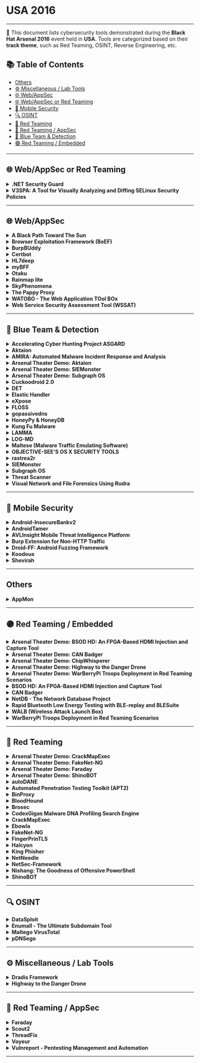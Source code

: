 # USA 2016
---
📍 This document lists cybersecurity tools demonstrated during the **Black Hat Arsenal 2016** event held in **USA**.
Tools are categorized based on their **track theme**, such as Red Teaming, OSINT, Reverse Engineering, etc.

## 📚 Table of Contents
- [Others](#others)
- [⚙️ Miscellaneous / Lab Tools](#⚙️-miscellaneous-lab-tools)
- [🌐 Web/AppSec](#🌐-webappsec)
- [🌐 Web/AppSec or Red Teaming](#🌐-webappsec-or-red-teaming)
- [📱 Mobile Security](#📱-mobile-security)
- [🔍 OSINT](#🔍-osint)
- [🔴 Red Teaming](#🔴-red-teaming)
- [🔴 Red Teaming / AppSec](#🔴-red-teaming-appsec)
- [🔵 Blue Team & Detection](#🔵-blue-team-detection)
- [🟣 Red Teaming / Embedded](#🟣-red-teaming-embedded)
---
## 🌐 Web/AppSec or Red Teaming
<details><summary><strong>.NET Security Guard</strong></summary>

![Category: 🌐 Web/AppSec or Red Teaming](https://img.shields.io/badge/Category:%20🌐%20Web/AppSec%20or%20Red%20Teaming-blue) ![Philippe Arteau](https://img.shields.io/badge/Philippe%20Arteau-informational)

🔗 **Link:** [.NET Security Guard](https://gist.github.com/williballenthin/28c73da6cbf5e76e137a9100ab45697f)  
📝 **Description:** .NET Security Guard is a code analyzer using the brand new Roslyn API, a framework built to develop analyzers, refactorings tools and build tools. It allows developers to scan their C# and VB.net code for potential vulnerabilities directly from Visual Studio. The analyzers are able to find a wide range of vulnerabilities from injection flaws to cryptographic weaknesses. Example of vulnerable applications will be analyzed in a live demonstration.

</details>

<details><summary><strong>V3SPA: A Tool for Visually Analyzing and Diffing SELinux Security Policies</strong></summary>

![Category: 🌐 Web/AppSec or Red Teaming](https://img.shields.io/badge/Category:%20🌐%20Web/AppSec%20or%20Red%20Teaming-blue) ![Robert Gove](https://img.shields.io/badge/Robert%20Gove-informational)

🔗 **Link:** [V3SPA: A Tool for Visually Analyzing and Diffing SELinux Security Policies](https://gist.github.com/williballenthin/28c73da6cbf5e76e137a9100ab45697f)  
📝 **Description:** SELinux policies have enormous potential to enforce granular security requirements, but the size and complexity of SELinux security policies makes them challenging for security engineers and analysts to determine whether the implemented policy meets an organization's security requirements. Furthermore, as system complexity increases, so does the difficulty in assessing differential system modifications without requiring a ground up re-verification. Presently, policy analysts and developers primarily use text-based tools such as sediff, grep, and vi to develop and analyze policies. This can be challenging, however, because policies are often composed of tens or hundreds of thousands of rules, which can be difficult to sift through in text-based tools. Some GUI tools exist, such as apol, but these tools do not incorporate visualizations, which can represent dense information compactly and speed up analysis by offloading cognitive processes to the human visual system. In addition, the GUI tools do not support important tasks such as diffing two versions of a policy.To address the challenges in developing and maintaining SELinux security policies, we developed V3SPA (Verification, Validation and Visualization of Security Policy Abstractions). V3SPA creates an abstraction of the underlying security policy using the Lobster domain-specific language, and then tightly integrates exploratory controls and filters with visualizations of the policy to rapidly analyze the policy rules. V3SPA includes several novel analysis modes that change the way policy authors and auditors build and analyze SELinux policies. These modes include:1. A mode for differential policy analysis. This plugin shows analysts a visual diff of two versions of a security policy, allowing analysts to clearly see changes made. Using dynamic query filters, analysts can quickly answer questions such as, "What are the changes that affect passwd_t?"2. A mode for analyzing information flow, identifying unexpected sets of permissions, and examining the overall design of the policy. This plugin allows users to see the entire policy at once, filter down to see only the components of interest, and execute reachability queries both from and to specified domains.As part of our demonstration at Black Hat Arsenal, we will introduce attendees to V3SPA, which we will make freely available online. During our demonstration we will give detailed explanations of V3SPA's algorithms and visualizations, and we will show how V3SPA can be used to assess whether a policy configuration correctly maps to security goals.

</details>

---
## 🌐 Web/AppSec
<details><summary><strong>A Black Path Toward The Sun</strong></summary>

![Category: 🌐 Web/AppSec](https://img.shields.io/badge/Category:%20🌐%20Web/AppSec-blue) ![Ben Lincoln](https://img.shields.io/badge/Ben%20Lincoln-informational)

🔗 **Link:** [A Black Path Toward The Sun](https://github.com/nccgroup/ABPTTS)  
📝 **Description:** Web application servers and appliances are often one of the most highly-visible entry points into an organization or high-security network. If the server is misconfigured or hosting vulnerable code, existing tools can frequently be used by attackers to convert it into a gateway to the internal network. However, taking full advantage of such a system typically requires a network-level connection between the attacker and the web application server. For example, an internet-facing Linux web application server may have network-level connectivity to an internal Windows domain controller, but appropriate client tools may not function correctly when used via a web shell or similar interface. An interactive session (SSH, RDP, et cetera) on the vulnerable system, or port-forwarding to allow direct connectivity to internal services from the attacker's system becomes necessary. If the organization responsible for the server has done everything else correctly (including blocking tunneling via ICMP/DNS), then there may be no additional network-level connectivity possible in either direction between the attacker and the web application server. This closes off SSH, RDP, and similar interactive remote access, and prevents the use of port-forwarding agents such as Meterpreter.This presentation provides a solution to this problem - A Black Path Toward The Sun, a tool (released as open source in conjunction with the presentation) which tunnels TCP traffic through the web application server using the server's existing HTTP/HTTPS interface. That is, a JSP/WAR/ASPX file is deployed on the server (just as a web shell would be), and a Python script is executed on the attacker's system which performs TCP port-forwarding through that deployed server-side component. The tool also incorporates novel measures to make the network communication challenging to detect using traditional IDS/IPS/WAF-type systems. Java/JSP and ASP.NET editions of the server-side component will be included in the initial open source release, but porting the component to other web application servers should be straightforward.

</details>

<details><summary><strong>Browser Exploitation Framework (BeEF)</strong></summary>

![Category: 🌐 Web/AppSec](https://img.shields.io/badge/Category:%20🌐%20Web/AppSec-blue) ![Christian Frichot](https://img.shields.io/badge/Christian%20Frichot-informational)

🔗 **Link:** [Browser Exploitation Framework (BeEF)](https://github.com/beefproject/beef/wiki/References)  
📝 **Description:** The little browser hacking framework that could; BeEF (Once again voted in the top 5 security tools on ToolsWatch.org) is back again for another hands on JavaScript-filled arsenal session of insanity. If you've seen people talk about BeEF, and haven't gotten around to getting your hands dirty, then now is the perfect time to look under the cover and see how hook.js works. While the framework itself is hanging together with duct tape, Ruby and JavaScript, the capabilities of BeEF have been slowly marching forward year by year, with new features being added almost as quickly as new HTML5 APIs are added to browsers. Two of the larger additions to the framework have been the Autorun Rules Engine (ARE) and the Network Extension, the brain-children of @antisnatchor and @_bcoles. But BeEF isn't just about client-side testing, it's also a great tool if you need to quickly PoC JavaScript-based payloads.This session will cover the following:Hands on with the Autorun Rules Engine (clever scheduling and automation of multiple payloads)Network Extension (just how much local network can a browser see?)Having fun with CSRFSo you think HttpOnly & Secure flags really help?Attendees will hopefully have a better appreciation of how BeEF works, and how custom modules and extensions can be developed to meet any custom requirements you may have.

</details>

<details><summary><strong>BurpBUddy</strong></summary>

![Category: 🌐 Web/AppSec](https://img.shields.io/badge/Category:%20🌐%20Web/AppSec-blue) ![Tom Steele](https://img.shields.io/badge/Tom%20Steele-informational)

🔗 **Link:** [BurpBUddy](https://github.com/tomsteele/burpbuddy)  
📝 **Description:** BurpBuddy is a tool originally released in 2014. Arsenal will mark the release of version 3, which will be complete rewrite and will provide SmÃ¶rgÃ¥sbord of new functionality. Including the ability to quickly share your entire Burp state, request/response, issues etc with your team.BurpBuddy is a plugin for BurpSuite Pro that exposed the Extender API over a HTTP and WebSocket Interface. Allowing you to use call endpoints using plain-old JSON as well as develop your own event-driven plugins. By operating in this manner, you can now write your own plugins for Burp in any language you want! Go, Node (aka JavaScript), Erlang, Haskell, whatever is popular on Hacker News this week, or even plain old shell scripts with curl, if it has an HTTP library you're in business. We will discuss the functionality of the API, and have plenty client demonstrations written in various languages. Some practical and some that are just awesome for the sake of being awesome.

</details>

<details><summary><strong>Certbot</strong></summary>

![Category: 🌐 Web/AppSec](https://img.shields.io/badge/Category:%20🌐%20Web/AppSec-blue) ![Brad Warren](https://img.shields.io/badge/Brad%20Warren-informational)

🔗 **Link:** [Certbot](https://github.com/bmw)  
📝 **Description:** The majority of the world's Web traffic is still unencrypted and sent using the insecure HTTP. Despite SSL/TLS having existed for decades, it has seen limited adoption on modern webservers. This is largely due to the plethora of obstacles one must over come to enable HTTPS. The process of obtaining a certificate can be expensive and convoluted. Additionally, creating a secure TLS configuration is difficult, especially when it must be constantly updated in response to new attacks against the protocol and implementations of it.To attempt to solve this problem, EFF, Mozilla Cisco, Akamai, IdenTrust, and a team from the University of Michigan have created Let's Encrypt, a free and automated certificate authority. Since the project entered beta in October of last year, the CA has issued millions of certificates making it one of the largest certificate authorities in the world today.Earlier this year, EFF unveiled Certbot, a free and open source tool which can be used to set up HTTPS on a webserver in the matter of seconds. Certbot communicates to the Let's Encrypt CA through a protocol called ACME allowing for automated domain validation and certificate issuance. In this session, I plan to show how easy it is to use Certbot to enable HTTPS with certificates from Let's Encrypt as well as answer any questions you may have about the project.

</details>

<details><summary><strong>HL7deep</strong></summary>

![Category: 🌐 Web/AppSec](https://img.shields.io/badge/Category:%20🌐%20Web/AppSec-blue) ![Michael Hudson](https://img.shields.io/badge/Michael%20Hudson-informational)

🔗 **Link:** [HL7deep](https://gist.github.com/williballenthin/28c73da6cbf5e76e137a9100ab45697f)  
📝 **Description:** Health Level Seven International (HL7), ANSI-accredited standards developing organization dedicated to providing a comprehensive framework and related standards for the exchange, integration, sharing, and retrieval of electronic health information that supports clinical practice and the management, delivery and evaluation of health services.Target - HL7deep is a tool able to exploit different vulnerabilities in popular medical management platforms used in a host of services, obtaining remote access, assisting surgeries and electronic health records (EHR).

</details>

<details><summary><strong>myBFF</strong></summary>

![Category: 🌐 Web/AppSec](https://img.shields.io/badge/Category:%20🌐%20Web/AppSec-blue) ![Kirk Hayes](https://img.shields.io/badge/Kirk%20Hayes-informational)

🔗 **Link:** [myBFF](https://github.com/rapid7/myBFF)  
📝 **Description:** myBFF is a new open source tool which combines fingerprinting and brute forcing against some common web applications, including Citrix, HP, Juniper, and MobileIron, to add intelligence to password guessing. Better yet, this tool is modular, allowing the easy expansion of the tool to include not only other web applications, but also other services. The best part is that the tool will do more than just tell you if a credential pair is valid! You don't want to miss this tool!

</details>

<details><summary><strong>Otaku</strong></summary>

![Category: 🌐 Web/AppSec](https://img.shields.io/badge/Category:%20🌐%20Web/AppSec-blue) ![Yoshinori Matsumoto](https://img.shields.io/badge/Yoshinori%20Matsumoto-informational) ![Ryoma Teraoka](https://img.shields.io/badge/Ryoma%20Teraoka-informational)

🔗 **Link:** [Otaku](https://gist.github.com/williballenthin/28c73da6cbf5e76e137a9100ab45697f)  
📝 **Description:** We've developed a tool gathering attack vectors against web application such as XSS, SQLi, CSRF, etc. First, We prepared a web server as a decoy based on a famous CMS, WordPress, and built Mod Secrity to collect all logs regarding to HTTP requests including POST body data. Generally speaking, a decoy web server needs web access to some degree as to attract users and attackers. We deployed a system named OTAKU-BOT which automatically collects and posts random information about Japanese ANIME and MANGA(cartoon) into the decoy web server. Very characteristic point of this system is that we can find whether Japanese ANIME is likely to be targeted or not by attackers. (or No correlation between them).Furthermore, We developed another web application "WP Portal", which visualizes these attacks in a real-time. This application enable us to monitor attack trend. WP Portal also has a vulnerability scanner for WordPress. You can start the scanner and view vulnerability reports on WP Portal.Dictionary Files for the scanner is created from honeypots and are updating daily. We will demonstrate this bot and the visualization tool. Participants can got attack vectors via WP Portal! Furthermore, our demo will show honeypots, a website, and analysis of attacks against WordPress.

</details>

<details><summary><strong>Rainmap lite</strong></summary>

![Category: 🌐 Web/AppSec](https://img.shields.io/badge/Category:%20🌐%20Web/AppSec-blue) ![Paulino Calderon](https://img.shields.io/badge/Paulino%20Calderon-informational)

🔗 **Link:** [Rainmap lite](https://github.com/cldrn)  
📝 **Description:** Responsive web application that allows users to launch Nmap scans from their mobiles/tablets/web browsers! Unlike it's predecessor [1], Rainmap-lite does not require special services (RabbitMQ, PostgreSQL, Celery, supervisor, etc) to make it easy to install on any server. You simply need to install the Django application and add the cron polling task to set up a new scanning server. Nmap scans on the road for everyone!Features:Easily launch Nmap scans with a few clicks.Responsive interface runs smoothly from your phone/tablet.Reports delivered by email in all formats.View reports from your web browser.Schedule scans.Dozens of scanning profiles to choose from.Easy to install/set up. Share results with your team.[1] Rainmap - https://nmap.org/rainmap/Demo: https://youtu.be/3oNegHPBd3oGithub:https://github.com/cldrn/rainmap-lite"

</details>

<details><summary><strong>SkyPhenomena</strong></summary>

![Category: 🌐 Web/AppSec](https://img.shields.io/badge/Category:%20🌐%20Web/AppSec-blue) ![Wen Tao Tang](https://img.shields.io/badge/Wen%20Tao%20Tang-informational) ![Zhang Lu](https://img.shields.io/badge/Zhang%20Lu-informational) ![Li Fu](https://img.shields.io/badge/Li%20Fu-informational) ![RenXu Ye](https://img.shields.io/badge/RenXu%20Ye-informational)

🔗 **Link:** [SkyPhenomena](https://gist.github.com/williballenthin/28c73da6cbf5e76e137a9100ab45697f)  
📝 **Description:** SkyPhenomen aims to monitor the web threat and weakness in web respect of a company by simulating the hacker's penetrating ideas,it mainly includes the following features:First Stage -- asset gathering:1. Domain gathering. Including DNS zone transfer, brother domains, sub-domian bruteforcing, web crawler gathering, search engine, github, etcâ¦2. Port scanning and middleware fingerprint recognition3. Site carwl and web application fingerprint recognitionSecond Stage -- information associating:1. IP addresses locating and confirming C class network segment which belonging to the target.2. Generating customized user&password dicts base on public information gathered in the previous stage and other leak databases.3. The third party threat information base on relavent keyword matching and target site employee's relation at GitHub or other source platform.Last stage -- vulnerability discovery:1. Scanning common vulnerability in web service and interfaces(SQLi,XSS,RCE,etcâ¦).2. Scanning universal vulnerability in collected fingerprints.3. Automatic bruteforcing of middlewares,web applications that need authentication and form of background login page,base on the customized dicts.4. Scanning sensitive files and folders in web service with high accuracy and compatibility.

</details>

<details><summary><strong>The Pappy Proxy</strong></summary>

![Category: 🌐 Web/AppSec](https://img.shields.io/badge/Category:%20🌐%20Web/AppSec-blue) ![Rob Glew](https://img.shields.io/badge/Rob%20Glew-informational)

🔗 **Link:** [The Pappy Proxy](https://github.com/roglew/guppy-proxy)  
📝 **Description:** The Pappy Proxy is an open source intercepting proxy that takes a slightly different approach to testing websites than existing proxies such as Burp Suite and ZAP due to its console-based interface. The console interface and powerful history search make it extremely easy to find interesting requests in history and to discover promising areas for further testing. Along with standard features such as an interceptor and a repeater, Pappy allows users to generate most of the boilerplate needed for a Python attack script for more complex attacks. Pappy also has numerous other features such as response streaming, automatically modifying requests and responses on the fly, and support for upstream proxies.

</details>

<details><summary><strong>WATOBO - The Web Application TOol BOx</strong></summary>

![Category: 🌐 Web/AppSec](https://img.shields.io/badge/Category:%20🌐%20Web/AppSec-blue) ![Andreas Schmidt](https://img.shields.io/badge/Andreas%20Schmidt-informational)

🔗 **Link:** [WATOBO - The Web Application TOol BOx](https://github.com/siberas/watobo/blob/master/watobo.gemspec)  
📝 **Description:** WATOBO is a security tool for testing web applications. It is intended to enable security professionals to perform efficient (semi-automated) web application security audits. Most important features are:WATOBO has Session Management capabilities! You can define login scripts as well as logout signatures. So you don't have to login manually each time you get logged out.WATOB can act as a transparent proxy (requires nfqueue)WATOBO can perform vulnerability checks out of the boxWATOBO can perform checks on functions which are protected by Anti-CSRF-/One-Time-TokensWATOBO supports Inline De-/Encoding, so you don't have to copy strings to a transcoder and back again. Just do it inside the request/response window with a simple mouse click.WATOBO has smart filter functions, so you can find and navigate to the most interesting parts of the application easily.WATOBO is written in (FX)Ruby and enables you to easily define your own checksWATOBO runs on Windows, Linux, MacOS ... every OS supporting (FX)RubyWATOBO is free software ( licensed under the GNU General Public License Version 2WATOBO is written in (FX)Ruby and was initially released in May 2010 as an open source project on SourceForge (https://watobo.sourceforge.net).

</details>

<details><summary><strong>Web Service Security Assessment Tool (WSSAT)</strong></summary>

![Category: 🌐 Web/AppSec](https://img.shields.io/badge/Category:%20🌐%20Web/AppSec-blue) ![Mehmet Yalcin YOLALAN](https://img.shields.io/badge/Mehmet%20Yalcin%20YOLALAN-informational) ![Salih TALAY](https://img.shields.io/badge/Salih%20TALAY-informational)

🔗 **Link:** [Web Service Security Assessment Tool (WSSAT)](https://github.com/toolswatch/blackhat-arsenal-tools/blob/master/webapp_security/wssat.md)  
📝 **Description:** WSSAT is an open source web service security scanning tool which provides a dynamic environment to add, update or delete vulnerabilities by just editing its configuration files. This tool accepts WSDL address list as input file and performs both static and dynamic tests against the security vulnerabilities. It also makes information disclosure controls.Objectives of WSSAT are to allow organizations:Perform their web services security analysis at onceSee overall security assessment with reportsHarden their web servicesWSSAT's main capabilities include:Dynamic Testing:Insecure Communication - SSL Not UsedUnauthenticated Service MethodError Based SQL InjectionCross Site ScriptingXML BombExternal Entity Attack - XXEXPATH Injection Verbose SOAP Fault MessageStatic Analysis:Weak XML Schema: Unbounded OccurrencesWeak XML Schema: Undefined NamespaceWeak WS-SecurityPolicy: Insecure TransportWeak WS-SecurityPolicy: Insufficient Supporting Token ProtectionWeak WS-SecurityPolicy: Tokens Not ProtectedInformation Leakage:Server or development platform oriented information disclosureWSSAT's main modules are:ParserVulnerabilities LoaderAnalyzer/AttackerLoggerReport GeneratorThe main difference of WSSAT is to create a dynamic vulnerability management environment instead of embedding the vulnerabilities into the code. More information can be found here: https://github.com/YalcinYolalan/WSSAT.

</details>

---
## 🔵 Blue Team & Detection
<details><summary><strong>Accelerating Cyber Hunting Project ASGARD</strong></summary>

![Category: 🔵 Blue Team & Detection](https://img.shields.io/badge/Category:%20🔵%20Blue%20Team%20&%20Detection-cyan) ![Joshua Patterson](https://img.shields.io/badge/Joshua%20Patterson-informational) ![Michael Wendt](https://img.shields.io/badge/Michael%20Wendt-informational)

🔗 **Link:** [Accelerating Cyber Hunting Project ASGARD](https://gist.github.com/williballenthin/28c73da6cbf5e76e137a9100ab45697f)  
📝 **Description:** Rethinking the cyber security problem as a data-centric problem led Accenture Labs Cyber Security team to use best of breed open source big-data tools and emerging technologies to accelerate detection, response, and hunting. Project ASGARD, utilizing new approaches such as graph databases and analysis, GPUs, and Spark, exploits the connected nature of cyber security data to give cyber analyst more efficient and effective tools to combat evolving cyber threats. ASGARD allows organization to store more data than ever, while still gaining 2-3 orders of magnitude more speed and performance than traditional SIEMS. In this talk you can watch us analyze data real-time, learn more about our cluster and architecture, and see how we've integrated leading big data technologies to outperform expensive appliances with a fraction of the cost. In addition, we will demonstrate how advanced data science can be used to identify threats and accelerate cyber analysis, instead of just adding more noise.

</details>

<details><summary><strong>Aktaion</strong></summary>

![Category: 🔵 Blue Team & Detection](https://img.shields.io/badge/Category:%20🔵%20Blue%20Team%20&%20Detection-cyan) ![Joseph Zadeh](https://img.shields.io/badge/Joseph%20Zadeh-informational) ![Rod Soto](https://img.shields.io/badge/Rod%20Soto-informational)

🔗 **Link:** [Aktaion](https://github.com/srihari-humbarwadi/ransomware-detection-with-deep-learning/blob/master/README.md)  
📝 **Description:** Crypto Ransomware has become a popular attack vector used by malicious actors to quickly turn infections into profits. From a defensive perspective, the detection of new ransomware variants relies heavily on signatures, point solution posture and binary level indicators of compromise (IOC). This approach is inefficient at protecting targets against the rapid changes in tactics and delivery mechanisms typical of modern ransomware campaigns. We propose a novel approach for blending multiple signals (called micro behaviors) to detect ransomware with more flexibility than using IOC matching alone.The goal of the approach is to provide expressive mechanisms for detection via contextual indicators and micro behaviors that correlate to attacker tactics, even if they evolve with time. The presenters will provide open source code that will allow users and fellow researchers to replicate the use of these techniques. We will conclude with a focus on how to tie this approach to active defense measures and existing infrastructure.This tool will be applied to PCAPS and will then mine and display relationships of Micro Behaviors particular to ransomware traffic. Built with Spark notebook https://github.com/andypetrella/spark-notebook we are leveraging Apache Spark (https://spark.apache.org/) for scalable data processing and MlLib for an anlalytics API (https://spark.apache.org/mllib/). The notebook will provide an interface for the ingestion of heterogenous data and the ability to build a combination of behavior based risk indictors combined with classic signatures. Prototype examples of different risk profiles will be demonstrated with the API via spark notebook but the libraries themselves should be usable in any Java backed code base.

</details>

<details><summary><strong>AMIRA: Automated Malware Incident Response and Analysis</strong></summary>

![Category: 🔵 Blue Team & Detection](https://img.shields.io/badge/Category:%20🔵%20Blue%20Team%20&%20Detection-cyan) ![Jakub Sendor](https://img.shields.io/badge/Jakub%20Sendor-informational)

🔗 **Link:** [AMIRA: Automated Malware Incident Response and Analysis](https://github.com/jjsendor)  
📝 **Description:** Even for a larger incident response team handling all of the repetitive tasks related to malware infections is a tedious task. Our malware analysts have spent a lot of time chasing digital forensics from potentially infected Mac OS X systems, leveraging open source tools, like OSXCollector. Early on, we have automated some part of the analysis process, augmenting the initial set of digital forensics collected from the machines with the information gathered from the threat intelligence APIs. They helped us with additional information on potentially suspicious domains, URLs and file hashes. But our approach to the analysis still required a certain degree of configuration and manual maintenance that was consuming lots of attention from malware responders.Enter automation: turning all of your repetitive tasks in a scripted way that will help you deal faster with the incident discovery, forensic collection and analysis, with fewer possibilities to make a mistake. We went ahead and turned OSXCollector toolkit into AMIRA: Automated Malware Incident Response and Analysis service. AMIRA turns the forensic information gathered by OSXCollector into actionable response plan, suggesting the infection source as well as suspicious files and domains requiring a closer look. Furthermore, we integrated AMIRA with our incident response platform, making sure that as little interaction as necessary is required from the analyst to follow the investigation. Thanks to that, the incident response team members can focus on what they excel at: finding unusual patterns and the novel ways that malware was trying to sneak into the corporate infrastructure.

</details>

<details><summary><strong>Arsenal Theater Demo: Aktaion</strong></summary>

![Category: 🔵 Blue Team & Detection](https://img.shields.io/badge/Category:%20🔵%20Blue%20Team%20&%20Detection-cyan) ![Joseph Zadeh](https://img.shields.io/badge/Joseph%20Zadeh-informational) ![Rod Soto](https://img.shields.io/badge/Rod%20Soto-informational)

🔗 **Link:** [Arsenal Theater Demo: Aktaion](https://gist.github.com/williballenthin/28c73da6cbf5e76e137a9100ab45697f)  
📝 **Description:** Crypto Ransomware has become a popular attack vector used by malicious actors to quickly turn infections into profits. From a defensive perspective, the detection of new ransomware variants relies heavily on signatures, point solution posture and binary level indicators of compromise (IOC). This approach is inefficient at protecting targets against the rapid changes in tactics and delivery mechanisms typical of modern ransomware campaigns. We propose a novel approach for blending multiple signals (called micro behaviors) to detect ransomware with more flexibility than using IOC matching alone.The goal of the approach is to provide expressive mechanisms for detection via contextual indicators and micro behaviors that correlate to attacker tactics, even if they evolve with time. The presenters will provide open source code that will allow users and fellow researchers to replicate the use of these techniques. We will conclude with a focus on how to tie this approach to active defense measures and existing infrastructure.This tool will be applied to PCAPS and will then mine and display relationships of Micro Behaviors particular to ransomware traffic. Built with Spark notebook https://github.com/andypetrella/spark-notebook we are leveraging Apache Spark (https://spark.apache.org/) for scalable data processing and MlLib for an anlalytics API (https://spark.apache.org/mllib/). The notebook will provide an interface for the ingestion of heterogenous data and the ability to build a combination of behavior based risk indictors combined with classic signatures. Prototype examples of different risk profiles will be demonstrated with the API via spark notebook but the libraries themselves should be usable in any Java backed code base.

</details>

<details><summary><strong>Arsenal Theater Demo: SIEMonster</strong></summary>

![Category: 🔵 Blue Team & Detection](https://img.shields.io/badge/Category:%20🔵%20Blue%20Team%20&%20Detection-cyan) ![Chris Rock](https://img.shields.io/badge/Chris%20Rock-informational)

🔗 **Link:** [Arsenal Theater Demo: SIEMonster](https://gist.github.com/williballenthin/28c73da6cbf5e76e137a9100ab45697f)  
📝 **Description:** SIEMonster is a turnkey, open source, enterprise grade, multi node clustered Security Incident and Event Management (SIEM), built on scalable, zero cost components. SIEMonster can be used to immediately identify threats in your organization and used for correlation alert matches over selected periods of time.SIEMonster is the compilation of the best open source framework presentations from Black Hat and DEFCON and developed into a SIEM for all organizations as a viable 'like for like' alternative to commercial SIEM solutions. The product can be rolled out in 15 minutes to an existing organization both locally in the customers Data Center via VM image or Amazon AWS AMI images. SIEMonster comes with supporting build and maintenance documentation that most open source solutions lack.SIEMonster has the following benefits:Fully open source, scalable SIEM in 2,4,8,16 nodes and beyond configurationsNo license restrictions, on node or data limitationsOpen community for additional featuresAlready running in corporate companiesCompletely freeOn-premise hosted security analytics and SIEM open SOC or cloud hostedInstant incident alerting via Dashboard, email, SMS or console view via a secure portal, and integration with Slack/HipChat using Graylog streams.Provides continuous cyber security monitoring to identify, mitigate and respond to internal and external risks in real time using AlertaFull ISMS suite of documentation, including detailed designs, build guides, maintenance instructions, tutorial videos and standard operating procedures, etc.Full integration with OSSEC Wazuh fork for host intrusion detection and PCI DSS ruleset incorporated into ElasticThreat intelligence using open-source OSINT Critical stack and intelligence feeds with no subscription charges.Incorporate your existing vulnerability scans into the dashboard (OpenVas, McAfee, Nessus)Fully automated Open-source incident response ticketing system for incident recording, raising tickets to other operators show the next shift security analysts current issues.

</details>

<details><summary><strong>Arsenal Theater Demo: Subgraph OS</strong></summary>

![Category: 🔵 Blue Team & Detection](https://img.shields.io/badge/Category:%20🔵%20Blue%20Team%20&%20Detection-cyan) ![David Mirza Ahmad](https://img.shields.io/badge/David%20Mirza%20Ahmad-informational)

🔗 **Link:** [Arsenal Theater Demo: Subgraph OS](https://gist.github.com/williballenthin/28c73da6cbf5e76e137a9100ab45697f)  
📝 **Description:** Subgraph OS is a desktop operating system with built-in privacy and security features that make it resistant to attacks against the endpoint, especially those that involve exploitation of software vulnerabilities. The kernel is hardened with grsecurity + PaX, and key applications run in sandbox environments implemented using Linux containers, seccomp bpf, and desktop isolation. Subgraph OS also includes an application firewall and integration with Tor.

</details>

<details><summary><strong>Cuckoodroid 2.0</strong></summary>

![Category: 🔵 Blue Team & Detection](https://img.shields.io/badge/Category:%20🔵%20Blue%20Team%20&%20Detection-cyan) ![Idan Revivo](https://img.shields.io/badge/Idan%20Revivo-informational)

🔗 **Link:** [Cuckoodroid 2.0](https://github.com/idanr1986/cuckoodroid-2.0)  
📝 **Description:** To combat the growing problem of Android malware, we present a new solution based on the popular open source framework Cuckoo Sandbox to automate the malware investigation process. Our extension enables the use of Cuckoo's features to analyze Android malware and provides new functionality for dynamic and static analysis. Our framework is an all in one solution for malware analysis on Android. It is extensible and modular, allowing the use of new, as well as existing, tools for custom analysis.The main capabilities of our CuckooDroid include:Dynamic Analysis - based on Dalvik API hookingStatic Analysis - Integration with AndroguardEmulator Detection PreventionVirtualization Managers that support the popular virtualization solutions (VMware,Virtualbox, Esxi, Xen, and Kvm) and now also android emulator.Traffic AnalysisIntelligence Gathering - Collecting information from Virustotal, Google Play etc.Behavioral Signatures in cuckoodroid 2.0New capabilities that will be presented in Black Hat for the first time:Integration with cuckoo 2.0New user interfaceAndroid x86 supportAutomatic unpackingintegration with MaltegoNew Behavioral SignaturesDropped filesMalware Configuration ExtractionsExamples of well-known malware will be used to demonstrate the framework capabilities and its usefulness in malware analysis.

</details>

<details><summary><strong>DET</strong></summary>

![Category: 🔵 Blue Team & Detection](https://img.shields.io/badge/Category:%20🔵%20Blue%20Team%20&%20Detection-cyan) ![Saif El-Sherei](https://img.shields.io/badge/Saif%20El-Sherei-informational)

🔗 **Link:** [DET](https://github.com/sensepost/DET)  
📝 **Description:** DET aims to provide a framework to assist with exfiltrating data using either one or several channels. Social media has become extremely popular in recent attacks such as HammerToss, campaign uncovered by FireEye in July 2015. Several tools are also publicly available allowing you to remotely access computers through "legitimate" services such as Gmail (GCat) or Twitter (Twittor). Often gaining access to a network is just the first step for a targeted attacker. Once inside, the goal is to go after sensitive information and exfiltrate it to servers under their control. To prevent this from occuring, a whole industry has popped up with the aim of stopping exfiltration attacks. However, often these are expensive and rarely work as expected. With this in mind, I created the Data Exfiltration Toolkit (DET) to help both penetration testers testing deployed security devices and those admins who've installed and configured them, to ensure they are working as expected and detecting when sensitive data is leaving the network.

</details>

<details><summary><strong>Elastic Handler</strong></summary>

![Category: 🔵 Blue Team & Detection](https://img.shields.io/badge/Category:%20🔵%20Blue%20Team%20&%20Detection-cyan) ![David Cowen](https://img.shields.io/badge/David%20Cowen-informational)

🔗 **Link:** [Elastic Handler](https://github.com/devgc/ElasticHandler/blob/master/scripts/ExternalDeviceExample.py)  
📝 **Description:** Elastic Handler is a DFIR specific replacement for the LogstashElastic Handler allows you to take all the tools you currently run and make their output better by doing the following:It allows you to define a mapping from the CSV/TSV/Etc output you are getting now into JSON so that ES can ingest itIt allows you to normalize all of the data you are feeding in so that your column names are suddenly the same allowing cross reporting searching and correlation.It lets you harness the extreme speed of Elastic Search to do the heavy listing in your correlationIt lets you take a unified view of your data/report to automate that analysis and create spreadsheets/etc. that you would have spent a day on previouslyThe idea here is to let computers do what can be automated so you can spend more time using what makes humans special. What I mean by that is your analyst brains and experience to spot patterns, trends and meaning from the output of the reports. In the GitHub repository there are several mappings provided for the tools, we call out most like; Tzworks tools, Shellbag explorer, our link parser, Mandiant's Shimcache parser, etc. But the cool thing about this framework is that to bring in another report, all you have to do is generate two text files to define your mapping, there is no code involved.

</details>

<details><summary><strong>eXpose</strong></summary>

![Category: 🔵 Blue Team & Detection](https://img.shields.io/badge/Category:%20🔵%20Blue%20Team%20&%20Detection-cyan) ![Joshua Saxe](https://img.shields.io/badge/Joshua%20Saxe-informational)

🔗 **Link:** [eXpose](https://github.com/joshsaxe/eXposeDeepNeuralNetwork)  
📝 **Description:** From hiding their tools in innocuous-looking file paths to creating registry keys that hide malicious commands to inviting users to visit deceptive URLs, attackers frequently use deception to penetrate and hide on our networks. Currently our community uses URL blacklists and rule-based detection mechanisms to detect such deception. The eXpose deep neural network, which we will be releasing as free software simultaneously with Blackhat USA 2016, goes beyond these simple methods to provide artificial intelligence driven detection of these objects, detecting upwards of 90% of previously unseen malicious URLs, malicious file paths, and malicious registry keys at low false positive rates.eXpose's approach is based on recent advances in deep learning research, and uses neural network primitives such as character-level embeddings, heterogenously-sized convolutional filters, dropout, and batch normalization to achieve a high detection rate. We compared eXpose to conventional machine learning methods and found that eXpose achieves a significant boost in detection accuracy. In our presentation we will explain how eXpose works, demonstrate how to use it both from the command line and as a Python module, demonstrate its ability to detect new malicious URLs, file paths, and registry keys, and challenge our audience to beat eXpose at guessing which previously-unseen objects are malicious or not.

</details>

<details><summary><strong>FLOSS</strong></summary>

![Category: 🔵 Blue Team & Detection](https://img.shields.io/badge/Category:%20🔵%20Blue%20Team%20&%20Detection-cyan) ![Moritz Raabe](https://img.shields.io/badge/Moritz%20Raabe-informational)

🔗 **Link:** [FLOSS](https://github.com/mandiant/flare-floss/blob/master/pyproject.toml)  
📝 **Description:** The FireEye Labs Obfuscated String Solver (FLOSS) is an open source tool that automatically detects, extracts, and decodes obfuscated strings in Windows Portable Executable (PE) files. Malware analysts, forensic investigators, and incident responders can use FLOSS to quickly extract sensitive strings to identify indicators of compromise (IOCs). Malware authors encode strings in their programs to hide malicious capabilities and impede reverse engineering. Even simple encoding schemes defeat the 'strings' tool and complicate static and dynamic analysis. FLOSS uses advanced static analysis techniques, such as emulation, to deobfuscate encoded strings.FLOSS is extremely easy to use and works against a large corpus of malware. It follows a similar invocation as the 'strings' tool. Users that understand how to interpret the strings found in a binary will understand FLOSS's output. FLOSS extracts higher value strings, as strings that are obfuscated typically contain the most sensitive configuration resources â including C2 server addresses, names of dynamically resolved imports, suspicious file paths, and other IOCs. I will describe the computer science that powers the tool, and why it works. I will also show how to use FLOSS and demonstrate the decoding of strings from a wide variety of malware families.

</details>

<details><summary><strong>gopassivedns</strong></summary>

![Category: 🔵 Blue Team & Detection](https://img.shields.io/badge/Category:%20🔵%20Blue%20Team%20&%20Detection-cyan) ![Philip Martin](https://img.shields.io/badge/Philip%20Martin-informational)

🔗 **Link:** [gopassivedns](https://gist.github.com/williballenthin/28c73da6cbf5e76e137a9100ab45697f)  
📝 **Description:** Passive DNS is an awesome data source. A growing number of companies out there will sell you access to huge repos of historical lookups across the internet. That data can be hugely helpful in detecting or responding to a security incident...but what about the DNS lookups that happen in your own backyard? gopassivedns is a network-capture based DNS logger, written in Go, designed to be run anywhere and everywhere you expect to see DNS lookups. It uses gopacket to deal with libpcap and packet processing. It outputs JSON logs to a number of log sinks (files, kafka, flumed, etc) and stats via statsd. Come, learn and never miss another DNS lookup again.

</details>

<details><summary><strong>HoneyPy & HoneyDB</strong></summary>

![Category: 🔵 Blue Team & Detection](https://img.shields.io/badge/Category:%20🔵%20Blue%20Team%20&%20Detection-cyan) ![Phillip Maddux](https://img.shields.io/badge/Phillip%20Maddux-informational)

🔗 **Link:** [HoneyPy & HoneyDB](https://gist.github.com/williballenthin/28c73da6cbf5e76e137a9100ab45697f)  
📝 **Description:** HoneyPy is a low interaction honeypot with the capability to be more of a medium interaction honeypot. HoneyPy is written in Python and is intended to be easy to: deploy, extend functionality with plugins, and apply custom configurations. The level of interaction is determined by the functionality of its plugins. Plugins can be created to emulate UDP or TCP based services. All activity is logged to a file by default, but posting honeypot activity to Twitter, a Slack channel, or a web service endpoint can be configured as well. HoneyPy is ideal as a production honeypot on an internal network or as a research honeypot on the Internet.HoneyDB is a web site dedicated to publishing honeypot data from HoneyPy sensors on the Internet. It also offers honeypot data for download via a REST API. Web site users can also log into HoneyDB and maintain a ThreatBin, which is custom list of honeypot session data bookmarked by the user. Future features include consolidated threat information from other honeypot Twitter accounts, and expanding the API.

</details>

<details><summary><strong>Kung Fu Malware</strong></summary>

![Category: 🔵 Blue Team & Detection](https://img.shields.io/badge/Category:%20🔵%20Blue%20Team%20&%20Detection-cyan) ![Pablo San Emeterio](https://img.shields.io/badge/Pablo%20San%20Emeterio-informational) ![RomÃ¡n RamÃ­rez](https://img.shields.io/badge/RomÃ¡n%20RamÃ­rez-informational)

🔗 **Link:** Not Available  
📝 **Description:** Focusing on Windows operating systems, we've developed an agent to try to activate some techniques that malware usually include to avoid being detected by a sandbox or malware analyst, emulating malware analysis computer inside a common PC. This agent would add a new layer of protection without interacting with the malware, because current malware will not run their malicious payload in a sandbox or while being debbuged. As we know the different malware families implement anti-reversing, anti-debuging and anti-virtualization characteristics along with other techniques such as to detect well known process and windows. Malware writers implement these techniques to prevent the execution of malicious code within a laboratory that could help researchers in their analysis and eradication.Some of those are:Detecting when a program is being debugged.Detecting when a program is running in a virtual machine, by reading some registry keys or locating some files or processes used by the virtualization technology.The detection programs used by malware analysts such as wireshark, IDA or process explorer.The proliferation of those techniques and strategies has brought us to a new solution; pretend the behavior of a malware analysis device and / or sandbox, by using some of the techniques explained above, in order to prevent the execution of the malicious code.

</details>

<details><summary><strong>LAMMA</strong></summary>

![Category: 🔵 Blue Team & Detection](https://img.shields.io/badge/Category:%20🔵%20Blue%20Team%20&%20Detection-cyan) ![Ajit Hatti](https://img.shields.io/badge/Ajit%20Hatti-informational)

🔗 **Link:** [LAMMA](https://github.com/smxlabs/LAMMA-beta)  
📝 **Description:** LAMMA (beta) is a Framework for Vulnerability Assessment & auditing of cryptography, PKI and related implementations. Developed in Python, LAMMA is a command line utility, built with the focus of automating the Crypto-Assessment for large infrastructures. The framework is highly extendable and allows usres to write and integrate their own plugins seamlessly.LAMMA (beta) supports 4 modules which have many plugins for very specific purpose.1. REMOTE - Module scans remote Hosts for SSL/TLS configuration, and reports any gap, vulnerabilities discovered with unique features like Time-Line-analysis of server Certificate, Deep mining of certificates and TLS/SSL session parameters.2. CRYPTO - This Module checks the various crypto primitives generated by any underlying framework for Quality, backdoor & sanity. Few of Primary Checks :Quality Test for Random Number GeneratedSanity Checks for shared Prime numbers in multiple RSA keysSafe and Strong Prime testShared modulus test & MalSha, Malformed Digest Test3. TRUST - Module checks various trust and key stores for - insecure Private keys and un-trusted certificates. Here are few novel feature of LAMA framework.Extract Prime number and Modulus from Private keys for sanity and strength checkTrack Private Keys across the network for insecure storage & Track multiple instancesFind and list List pinned & un-trusted certificates & Public Key, and track their presence4. SOURCE - Module helps to enforce "Cryptography Review Board" recommendations of your organisation. This module scans source code for use of insecure and weak schemes likeMD*/SHA/SHA1 hashesECB/CBC block cipher moderand() or /dev/rand functions or back-doored schemes in use like Dual_EC_DRBG, p224r1, secp384r1

</details>

<details><summary><strong>LOG-MD</strong></summary>

![Category: 🔵 Blue Team & Detection](https://img.shields.io/badge/Category:%20🔵%20Blue%20Team%20&%20Detection-cyan) ![Michael Gough](https://img.shields.io/badge/Michael%20Gough-informational) ![Brian Boettcher](https://img.shields.io/badge/Brian%20Boettcher-informational)

🔗 **Link:** [LOG-MD](https://gist.github.com/williballenthin/28c73da6cbf5e76e137a9100ab45697f)  
📝 **Description:** LOG-MD is designed for Windows based systems to audit log and advanced audit policy settings and guide users to enable and configure the audit settings based on industry audit standards like CIS, USGCB, AU ACSC and the 'Windows Logging Cheat Sheets' to help push and encourage moving security and detection of audit logging forward. LOG-MD was also designed to gather the artifacts from malicious activity, referred to as "Malicious Discovery", more easily than the standard methods many professionals use today. LOG-MD is designed to speed up the investigation of a suspect system, or help validate it is good, and to speed up evaluating malware in a lab environment.Malicious Discovery is a challenge for many and the Mean Time to Detection (MTTD) from a compromise or worse yet, a breach is still close to a year for most companies. LOG-MD is designed to help small, medium, large, and enterprise businesses improve their Malicious Discovery with a tool that can be run manually or distributed across the environment.LOG-MD replaces or augments several security and forensic tools that have not been updated in years, combing many features professionals rely on, into one easy to use tool. LOG-MD audits the system at each run for audit log related settings, and harvests security related log events. LOG-MD performs hashes of the full filesystem and compares it to a baseline or Master-Digest of trusted files to reduce files that need to be investigated. LOG-MD performs a full baseline of the registry and compares it to a trusted baseline, and searches for special artifacts like the null byte character used in registry keys to hide malware artifacts and large registry keys where malware hides. LOG-MD also harvests PowerShell activity and can harvest optional Sysmon and Windows Logging Service (WLS) events as well for more detailed analysis of system activity. LOG-MD utilizes whitelists to filter down the results of known good and trusted results to make Malicious Discovery easier and faster. In addition LOG-MD can take the artifact details of IP addresses and perform a WhoIs lookup to gain ownership and country information and run files and IP's through VirusTotal for artifact evaluation. Additionally, special artifacts hunting and reporting are being added to LOG-MD as malware authors create them, what we refer to as Malware Management, which is what LOG-MD is based on.

</details>

<details><summary><strong>Maltese (Malware Traffic Emulating Software)</strong></summary>

![Category: 🔵 Blue Team & Detection](https://img.shields.io/badge/Category:%20🔵%20Blue%20Team%20&%20Detection-cyan) ![Sasi Siddharth](https://img.shields.io/badge/Sasi%20Siddharth-informational)

🔗 **Link:** [Maltese (Malware Traffic Emulating Software)](https://gist.github.com/williballenthin/28c73da6cbf5e76e137a9100ab45697f)  
📝 **Description:** In most cases, malware communicates with a Command and Control (C&C) server in order to download updates or additional modules, receive commands, exfiltrate data, etc. The DNS system plays an important role in C&C communication: In order to hide their C&C servers from detection, common modern malware families employ Domain-Generation Algorithms (DGA) rather than hard-coded addresses to find their C&C servers. Furthermore, some malware families provide a back-channel and exfiltrate data in specially crafted DNS requests, thereby abusing the fact that DNS traffic is often not firewalled.Due to the importance of the DNS in malware's C&C communication, recent malware detection systems try to detect malware based on anomalies in DNS request patterns. As one would expect, the suppliers of such detection systems claim that their solutions work as a catch-all for any malware that abuses the DNS system as part of its operation. But, prior to deploying any malware detector, one needs to test these claims by evaluating the effectiveness of the detector. Also, when a new malware variant is detected in the wild, it is important for security teams to verify that their deployed solutions can detect them.One way of accomplishing the above tasks is to execute real malware samples and observe the results of the detector. However, this is infeasible in a production network, as there is always a risk of the malware causing damage. Furthermore, malware samples often do not execute on demand, and therefore testing may be difficult. In our contribution, we describe a tool and a framework for evaluating the effectiveness of DNS-based malware detectors using emulation. We propose the following approach: We emulate the DNS traffic patterns of a given malware family, inject it into a network, and observe whether the malware detector reports an infection. The injected traffic is completely benign and, therefore, testing poses no risk to the network. The generation of DNS traffic patterns is based on information published by various members of the security community. From malware analysis, typically, one or more of the following artifacts may be found for a given malware â a list of domains generated, a network packet capture (PCAP) of the malicious traffic, or a Domain Generation Algorithm (DGA) that is published by another researcher.Our tool enables security professionals to utilize any of these three artifacts in an easy, quick, and configurable manner for generating DNS traffic patterns. The tool is implemented in Python and will be made available free of charge, and we are also exploring an open source license. Our presentation will demo an evaluation infrastructure, and discuss use cases in order to help the audience gain more confidence in their security deployments. The tool is built using a plugin-based architecture, and we will also discuss ways in which the audience may contribute new plugins to the tool.

</details>

<details><summary><strong>OBJECTIVE-SEE'S OS X SECURITY TOOLS</strong></summary>

![Category: 🔵 Blue Team & Detection](https://img.shields.io/badge/Category:%20🔵%20Blue%20Team%20&%20Detection-cyan) ![Patrick Wardle](https://img.shields.io/badge/Patrick%20Wardle-informational)

🔗 **Link:** [OBJECTIVE-SEE'S OS X SECURITY TOOLS](https://github.com/objective-see/FileMonitor)  
📝 **Description:** Patrick drank the Apple juice; to say he loves his Mac is an understatement. However, he is bothered by the increasing prevalence of OS X malware and how both Apple & 3rd-party security tools can be easily bypassed. Instead of just complaining about this fact, he decided to do something about it. To help secure his personal computer he's written various OS X security tools that he now shares online (always free!), via his personal website objective-see.com. So come watch as RansomWhere? generically detects OS X ransomware, KnockKnock flags persistent OS X malware, BlockBlock provides runtime protection of persistence locations, and much more. Our Macs will remain secure!

</details>

<details><summary><strong>rastrea2r</strong></summary>

![Category: 🔵 Blue Team & Detection](https://img.shields.io/badge/Category:%20🔵%20Blue%20Team%20&%20Detection-cyan) ![Ismael Valenzuela](https://img.shields.io/badge/Ismael%20Valenzuela-informational)

🔗 **Link:** [rastrea2r](https://github.com/aboutsecurity)  
📝 **Description:** Ever wanted to turn your AV console into an Incident Response & Threat Hunting machine? Rastrea2r (pronounced "rastreador" - hunter- in Spanish) is a multi-platform open source tool that allows incident responders and SOC analysts to triage suspect systems and hunt for Indicators of Compromise (IOCs) across thousands of endpoints in minutes. To parse and collect artifacts of interest from remote systems (including memory dumps), rastrea2r can execute sysinternal, system commands and other 3rd party tools across multiples endpoints, saving the output to a centralized share for automated or manual analysis. By using a client/server RESTful API, rastrea2r can also hunt for IOCs on disk and memory across multiple systems using YARA rules. As a command line tool, rastrea2r can be easily integrated within McAfee ePO, as well as other AV consoles and orchestration tools, allowing incident responders and SOC analysts to collect forensics evidence and hunt for IOCs without the need for an additional agent, with 'gusto' and style!The latest version of Rastrea2r can be found at: https://github.com/aboutsecurity/rastrea2r

</details>

<details><summary><strong>SIEMonster</strong></summary>

![Category: 🔵 Blue Team & Detection](https://img.shields.io/badge/Category:%20🔵%20Blue%20Team%20&%20Detection-cyan) ![Chris Rock](https://img.shields.io/badge/Chris%20Rock-informational)

🔗 **Link:** [SIEMonster](https://github.com/siemonster/docs/blob/master/source/overview.rst)  
📝 **Description:** SIEMonster is a turnkey, open source, enterprise grade, multi node clustered Security Incident and Event Management (SIEM), built on scalable, zero cost components. SIEMonster can be used to immediately identify threats in your organization and used for correlation alert matches over selected periods of time.SIEMonster is the compilation of the best open source framework presentations from Black Hat and DEFCON and developed into a SIEM for all organizations as a viable 'like for like' alternative to commercial SIEM solutions. The product can be rolled out in 15 minutes to an existing organization both locally in the customers Data Center via VM image or Amazon AWS AMI images. SIEMonster comes with supporting build and maintenance documentation that most open source solutions lack.SIEMonster has the following benefits:Fully open source, scalable SIEM in 2,4,8,16 nodes and beyond configurationsNo license restrictions, on node or data limitationsOpen community for additional featuresAlready running in corporate companiesCompletely freeOn-premise hosted security analytics and SIEM open SOC or cloud hostedInstant incident alerting via Dashboard, email, SMS or console view via a secure portal, and integration with Slack/HipChat using Graylog streams.Provides continuous cyber security monitoring to identify, mitigate and respond to internal and external risks in real time using AlertaFull ISMS suite of documentation, including detailed designs, build guides, maintenance instructions, tutorial videos and standard operating procedures, etc.Full integration with OSSEC Wazuh fork for host intrusion detection and PCI DSS ruleset incorporated into ElasticThreat intelligence using open-source OSINT Critical stack and intelligence feeds with no subscription charges.Incorporate your existing vulnerability scans into the dashboard (OpenVas, McAfee, Nessus)Fully automated Open-source incident response ticketing system for incident recording, raising tickets to other operators show the next shift security analysts current issues.

</details>

<details><summary><strong>Subgraph OS</strong></summary>

![Category: 🔵 Blue Team & Detection](https://img.shields.io/badge/Category:%20🔵%20Blue%20Team%20&%20Detection-cyan) ![David Mirza Ahmad](https://img.shields.io/badge/David%20Mirza%20Ahmad-informational)

🔗 **Link:** [Subgraph OS](https://github.com/dma)  
📝 **Description:** Subgraph OS is a desktop operating system with built-in privacy and security features that make it resistant to attacks against the endpoint, especially those that involve exploitation of software vulnerabilities. The kernel is hardened with grsecurity + PaX, and key applications run in sandbox environments implemented using Linux containers, seccomp bpf, and desktop isolation. Subgraph OS also includes an application firewall and integration with Tor.

</details>

<details><summary><strong>Threat Scanner</strong></summary>

![Category: 🔵 Blue Team & Detection](https://img.shields.io/badge/Category:%20🔵%20Blue%20Team%20&%20Detection-cyan) ![Brian Codde](https://img.shields.io/badge/Brian%20Codde-informational)

🔗 **Link:** [Threat Scanner](https://gist.github.com/williballenthin/28c73da6cbf5e76e137a9100ab45697f)  
📝 **Description:** Threatscanner is an endpoint IOC scanner. It consumes OpenIOC and Yara rules and scans Windows machines, matching the rules. It produces a report for any matches detailing all the information about the matched items. In addition, it details the logic path used to arrive at the match - showing which predicates in the rule matched and which were missed. The system has many performance optimizations; such as aggregating rules so each potential item is only evaluated once regardless of the number of rules tested. This means that the running time for a single rule roughly matches the running time for 1000s of rules.

</details>

<details><summary><strong>Visual Network and File Forensics Using Rudra</strong></summary>

![Category: 🔵 Blue Team & Detection](https://img.shields.io/badge/Category:%20🔵%20Blue%20Team%20&%20Detection-cyan) ![Ankur Tyagi](https://img.shields.io/badge/Ankur%20Tyagi-informational)

🔗 **Link:** [Visual Network and File Forensics Using Rudra](https://gist.github.com/williballenthin/28c73da6cbf5e76e137a9100ab45697f)  
📝 **Description:** A typical approach towards investigating intrusion incidents is to collect files that might have been dropped from a compromised server. These files could be extracted from network traffic or if we are lucky they could be obtained from the compromised system itself. An analyst can then use her expertise to re-create the attack scenario and understand possible vectors. Depending on her skills, this process might prove easy or extremely difficult. Our aim is to provide a framework that provides a common ground for forensic analysis of network traffic and dropped files using intuitive visualization of structural properties of network traffic and data files, combined with the proven methods of behavioral heuristics.This talk aims to help users understand how to visually classify streaming data such as a network traffic buffer for an active TCP connection or chunked data read from a file on disk. Both these objects under analysis could be considered a binary blobs which could be rendered as an image highlighting the binary structure embedded within them. When this approach is combined with statistical file-format independent properties (like the theoretical minsize, compression ratio, entropy, etc.) and certain file-format specific properties (like the Yara rules matching on parsed HTTP payload or heuristics rules matching on the sections of a PE file), it provides a completely new perspective into the analysis process.Additionally, we want to emphasize on the fact that the most important aspect of analysis process is to quickly correlate attributes and identify patterns. The approach we propose is to minimize the noise and highlight significant behavior using heuristics targeted specifically towards structural pattern identification. The visual representation of the input file provides a concise overview of file's data patterns and the way they are combined together. One glimpse of this visual representation is enough to quickly classify a file as suspicious.In this talk, we will focus on presenting a framework that can help users with forensic analysis of intrusion artifacts using a novel visual analysis approach. This framework could be used to create standalone utilities or to enhance in-house analysis tools via the native API. For quick analysis, users could consume the framework output directly through the packaged commandline tool or via an external log analytic tool like Splunk.

</details>

---
## 📱 Mobile Security
<details><summary><strong>Android-InsecureBankv2</strong></summary>

![Category: 📱 Mobile Security](https://img.shields.io/badge/Category:%20📱%20Mobile%20Security-yellow) ![Dinesh Shetty](https://img.shields.io/badge/Dinesh%20Shetty-informational)

🔗 **Link:** [Android-InsecureBankv2](https://github.com/dineshshetty/Android-InsecureBankv2)  
📝 **Description:** Ever wondered how different attacking a Mobile application would be, from a traditional web application? Gone are the days when knowledge of just SQL Injection or XSS could help you land a lucrative high-paying InfoSec job. Watch as Dinesh walks you through his new and shiny updated custom application, "Android-InsecureBank" and some other source code review tools, to help you understand some known and some not so known Android Security bugs and ways to exploit them.This presentation will cover Mobile Application Security attacks that will get n00bs as well as 31337 attendees started on the path of Mobile Application Penetration testing. Some of the vulnerabilities in the Android InsecureBank application that will be discussed (but not limited to) are:Flawed broadcast receiversWeakauthorization mechanismRootdetection andbypassLocalencryption issuesVulnerableactivitycomponentsInsecure content provider accessInsecurewebview implementationWeakcryptography implementationApplicationpatchingSensitive information in memoryExpect to see a lot of demos, tools, hacking and have loads of fun.

</details>

<details><summary><strong>AndroidTamer</strong></summary>

![Category: 📱 Mobile Security](https://img.shields.io/badge/Category:%20📱%20Mobile%20Security-yellow) ![Anant Shrivastava](https://img.shields.io/badge/Anant%20Shrivastava-informational)

🔗 **Link:** [AndroidTamer](https://github.com/toolswatch/blackhat-arsenal-tools/blob/master/mobile_hacking/androidtamer.md)  
📝 **Description:** AndroidTamer started out as a VirtualMachine for Android (security) Professional, we are slowly making Android Tamer a single point of Reference for Android Professionals. We will be demoing multiple projects that we have created under AndroidTamer umbrella,AndroidTamer Debian based VM Customized to the core debian 8 based virtual machine environment with preloaded tools for usage in Android PentestingAndroid-emulator customised for pentesting (both x86 and arm version) Customized emulator to be used in place of a device in both x86 and arm version which can be coupled with Tamer VM.Most extensive Tools Documentation https://tools.androidTamer.com: hosts the most extensive single location documentation for largest array of tools needed for android security.DEB / YUM Repository for tools / software distribution. https://repo.androidtamer.com: Only repository which is actively maintained and support both debian and Redhat distributions.Knowledge Base https://kb.Androidtamer.com: contains various documentation around android which is useful to many people around the world. includes our very famous "Android Security Enhancement" sheet.All this will be part of the jam packed demo's that will be presented at Black Hat USA Arsenal.

</details>

<details><summary><strong>AVLInsight Mobile Threat Intelligence Platform</strong></summary>

![Category: 📱 Mobile Security](https://img.shields.io/badge/Category:%20📱%20Mobile%20Security-yellow) ![Tom Pan](https://img.shields.io/badge/Tom%20Pan-informational)

🔗 **Link:** [AVLInsight Mobile Threat Intelligence Platform](https://gist.github.com/williballenthin/28c73da6cbf5e76e137a9100ab45697f)  
📝 **Description:** AVLInsight Mobile Threat Intelligence Platform that aggregate multiple threat intelligence sources and several analysis tools to help mobile threat researchers easier to analyze mobile threat activities, find the relations between them. AVLInsight Mobile Threat Intelligence Platform will open multiple sources to researchers: mobile malware information source, mobile OSINT source, structured mobile TTP source. Mobile researchers can search keyword in each source which they expected, or can link to the other source for search the relations.AVL Insight also provides a set of threat analysis tools: Smaliviewer for malware sample static analysis and RMS for dynamic analysis, Spoof Apps Analysis Tool, and a graphic threat analysis tool supported TTP analysis. We will demonstrate AVLInsight with several mobile threats to show how to discover these kinds of threats and the relations between them.

</details>

<details><summary><strong>Burp Extension for Non-HTTP Traffic</strong></summary>

![Category: 📱 Mobile Security](https://img.shields.io/badge/Category:%20📱%20Mobile%20Security-yellow) ![Josh Huston](https://img.shields.io/badge/Josh%20Huston-informational)

🔗 **Link:** [Burp Extension for Non-HTTP Traffic](https://github.com/voidism/Input_Method_auto-Modifier/blob/master/EnWordBase.json)  
📝 **Description:** The Burp Non-HTTP proxy is specifically designed to help in testing thick client and mobile applications. It adds to BurpSuite a DNS server to help test applications that are difficult to route through proxies and adds interceptors to manipulate/mangle binary and non-HTTP protocols.The tool stores traffic in a sqlite database that can be exported or imported to save and analyze later. It can intercept and modify traffic automatically based on rules you assign or it can be modified manually as the traffic hits the proxy server. The tool also support SSL/TLS and signs certificates based on Burps CA certificate. If your testing on a mobile device that already has Burp's CA cert then the traffic will be seamlessly decrypted without errors into the tool for you to mangle before sending it on to the outgoing server.This tool arouse out of the need to test applications that were switching to more realtime protocols in both mobile applications and some web based Silverlight applications I had been testing. I wrote this tool as an easy extension to add to burp that would also be platform/OS independent vs some other tools out there that did similar functions.

</details>

<details><summary><strong>Droid-FF: Android Fuzzing Framework</strong></summary>

![Category: 📱 Mobile Security](https://img.shields.io/badge/Category:%20📱%20Mobile%20Security-yellow) ![Anto Joseph](https://img.shields.io/badge/Anto%20Joseph-informational)

🔗 **Link:** [Droid-FF: Android Fuzzing Framework](https://github.com/antojoseph/droid-ff)  
📝 **Description:** Droid-FF is the very first Android fuzzing framework which helps researchers find memory corruption bugs written in c /c ++ â It comes as a VM which is ready to go and easy to work with. Why Droid-FF ? Native code is preferred over JIT languages due to their memory efficiency and speed, but security bugs within native code can result in exploits that can take over the Android system . The goal of the fuzzer is help researchers find security bugs by fuzzing Android.What does it do?Data Generation Currently includes Peach, with some pre-populated pit files, which helps in generating data be it "dex,ttf,png,avi,mp4" etcApproaches a . Dumb fuzzing: From a large input section of valid data , the fuzzer generates new data with mutations in place. b. Intelligent Fuzzing: We create a file format representation of the target data and let the fuzzer generate data which is structurally valid, but has invalid data in sections.Fuzzing System The fuzzing system is an automated program which runs the dataset against the target program and deals with any error conditions that can possibly happen. It also maintains state so that we could resume the fuzzing from the right place in an event of a crash.Advanced Triage System In the event of a valid crash, the triage system collects the tombstone files which contains the dump of the registers and system state with detailed information. It also collects valid logs and the file responsible for the crash and moves it to the triage database. The triage database runs scripts on the data derived from crashes, like the type pf the crash, for eg : SIGSEGV, the PC address at this crash and checks for any duplicate, if found, the duplicate entry is removed and is moved to crashes for investigation.What we're using during this lab? The android system which we are going to fuzz is an Engineering build from AOSP which has symbols, thus in an event of a crash, it will be much easier to triage the crash. The system supports fuzzing real devices, emulators , and images running on virtual box. How Efficient is this Framework? We ran the fuzzer in Intelligent fuzzing mode with mp4 structure fed in for 14 hours on the stagefright binary and it was able to reproduce 3 crashes which were exploitable ( CVE's) and lots of un-interesting crashes mostly dude to out of memory, duplicates or null pointers.Goals of the FrameworkMake Fuzzing Easy and available for allCompletely open source and extensibleMake android eco-system more secure

</details>

<details><summary><strong>Koodous</strong></summary>

![Category: 📱 Mobile Security](https://img.shields.io/badge/Category:%20📱%20Mobile%20Security-yellow) ![Francisco LÃ³pez](https://img.shields.io/badge/Francisco%20LÃ³pez-informational) ![Fernando Denis RamÃ­rez](https://img.shields.io/badge/Fernando%20Denis%20RamÃ­rez-informational)

🔗 **Link:** Not Available  
📝 **Description:** Koodous is a collaborative web platform for Android malware research that combines the power of online analysis tools with social interactions between the analysts over a vast APK repository (at this time, more than 10 million). It also features an Android antivirus app and a public API.Some of the features included in the tool:Navigate the repository using advanced search expressions (developer's certificate and name, hash, package name, etc.) to locate samples of interest.For each sample we provide a set of information: metadata, strings, static and dynamic analysis, etc. This set grows with new features. Also, you can download, tag, comment and vote any sample.As an analyst, you will be able to create Yara rulesets. This rules will be run automatically against any new sample that enter the system (or any other sample on-demand) and you will be notified if a new match occurs. The rules can be set as private, public or social.The Android app detects any threat detected by the community installed in an Android device. Also, it is possible to link the app with your analyst account to create a personal antivirus.There is a free-to-use API and open source Python modules in case you want to interact with the system programmatically.And it is totally free! The presenter will make a live demo of all this features. More information at: https://koodous.com/

</details>

<details><summary><strong>Shevirah</strong></summary>

![Category: 📱 Mobile Security](https://img.shields.io/badge/Category:%20📱%20Mobile%20Security-yellow) ![Georgia Weidman](https://img.shields.io/badge/Georgia%20Weidman-informational)

🔗 **Link:** [Shevirah](https://github.com/georgiaw)  
📝 **Description:** Shevirah is a suite of testing tools for assessing and managing the risk of mobile devices in the enterprise and testing the effectiveness of enterprise mobility management solutions. Shevirah allows security teams to integrate mobility into their risk management and penetration testing programs. Given only a phone number, testers can design a simulated attack campaign against Android and iOS base mobile devices; execute phishing, client side, remote attacks, and extensive post exploitation capabilities to gauge the security of the users, devices, applications, and security infrastructure around mobility. The free version demoed here comes complete with professional features such as a full GUI and reporting capabilities as well as the traditional command line interface for the more purist hackers.

</details>

---
## Others
<details><summary><strong>AppMon</strong></summary>

![Category: Others](https://img.shields.io/badge/Category:%20Others-lightgrey) ![Nishant Das Pattanaik](https://img.shields.io/badge/Nishant%20Das%20Pattanaik-informational)

🔗 **Link:** [AppMon](https://github.com/dpnishant)  
📝 **Description:** AppMon is an automated framework for monitoring and tampering system API calls of native apps on iOS, Mac OS X and Android apps (upcoming). You may call it the GreaseMonkey for native mobile apps. ;-) AppMon is my vision is to make become the Mac OS X/iOS/Android equivalent of the this project apimonitor and GreaseMonkey. This should become a useful tool for the mobile penetration testers to validate the security issues report by a source code scanner and by inspecting the APIs in runtime and monitoring the app's overall activity and focus on things that seem suspicious. You can also use pre-defined user-scripts to modify the app's functionality/logic in the runtime e.g. spoofing the DeviceID, spoofing the GPS co-ordinates, faking In-App purchases, bypassing TouchID etc.In the current release, we have the ability to hook both the Apple's CoreFoundation API's as well as the Objective-C methods (even if its done in a Swift app via the bridging header).

</details>

---
## 🟣 Red Teaming / Embedded
<details><summary><strong>Arsenal Theater Demo: BSOD HD: An FPGA-Based HDMI Injection and Capture Tool</strong></summary>

![Category: 🟣 Red Teaming / Embedded](https://img.shields.io/badge/Category:%20🟣%20Red%20Teaming%20/%20Embedded-purple) ![Joe Grand](https://img.shields.io/badge/Joe%20Grand-informational) ![Zoz Brooks](https://img.shields.io/badge/Zoz%20Brooks-informational)

🔗 **Link:** [Arsenal Theater Demo: BSOD HD: An FPGA-Based HDMI Injection and Capture Tool](https://gist.github.com/williballenthin/28c73da6cbf5e76e137a9100ab45697f)  
📝 **Description:** BSODomizer HD is an open source, FPGA-based, covert electronic device that injects and captures HDMI signals. Currently a proof-of-concept design, this much anticipated follow-up to the original BSODomizer released in 2008 (www.bsodomizer.com) improves on the graphics interception and triggering features, and can capture screenshots of any non-HDCP target up to 1080p resolution. Uses of the tool include penetration testing, video display calibration, mischievous acts, or as a reference design for exploration into the mystical world of FPGAs.Co-developed by Joe Grand (aka Kingpin) of Grand Idea Studio and Zoz of Cannytrophic Design.

</details>

<details><summary><strong>Arsenal Theater Demo: CAN Badger</strong></summary>

![Category: 🟣 Red Teaming / Embedded](https://img.shields.io/badge/Category:%20🟣%20Red%20Teaming%20/%20Embedded-purple) ![Javier Vazquez Vidal](https://img.shields.io/badge/Javier%20Vazquez%20Vidal-informational) ![Henrik Ferdinand Noelsche](https://img.shields.io/badge/Henrik%20Ferdinand%20Noelsche-informational)

🔗 **Link:** [Arsenal Theater Demo: CAN Badger](https://gist.github.com/williballenthin/28c73da6cbf5e76e137a9100ab45697f)  
📝 **Description:** The car hacking topic is really hot at the moment, and many vulnerabilities affecting entire fleets are found from time to time. But is this all that there is regarding this topic? We want to introduce the CAN Badger, a tool designed to ease the way a vehicle is reversed. It is a hardware tool, not just an interface connected to a PC.Like its predecessor, the ECU Tool, the CAN Badger is able to handle the Security in ECUs in an easy way, as well as provide verbose information on what's going on in the buses. Want to learn how to approach vehicle electronics security in a practical way? Come and visit us at Arsenal!

</details>

<details><summary><strong>Arsenal Theater Demo: ChipWhisperer</strong></summary>

![Category: 🟣 Red Teaming / Embedded](https://img.shields.io/badge/Category:%20🟣%20Red%20Teaming%20/%20Embedded-purple) ![Colin O'Flynn](https://img.shields.io/badge/Colin%20O'Flynn-informational)

🔗 **Link:** [Arsenal Theater Demo: ChipWhisperer](https://gist.github.com/williballenthin/28c73da6cbf5e76e137a9100ab45697f)  
📝 **Description:** ChipWhisperer is the world's first complete open-source (hardware+software+documentation) toolchain for advanced embedded hardware security analysis such as side-channel power analysis and glitching attacks. In 2016 the software has been completely overhauled to improve the modular design and make it easier than ever for researchers to develop their own plug-ins.We'll be demoing some of the previous open-source hardware (such as the ChipWhisperer-Lite which was a Kickstarter during 2015) along with brand-new hardware, and the release of overhauled software tools with improved API, performance, and features. Don't miss your chance to see ChipWhisperer in action!

</details>

<details><summary><strong>Arsenal Theater Demo: Highway to the Danger Drone</strong></summary>

![Category: 🟣 Red Teaming / Embedded](https://img.shields.io/badge/Category:%20🟣%20Red%20Teaming%20/%20Embedded-purple) ![Francis Brown](https://img.shields.io/badge/Francis%20Brown-informational) ![Dan Petro](https://img.shields.io/badge/Dan%20Petro-informational) ![David Latimer](https://img.shields.io/badge/David%20Latimer-informational)

🔗 **Link:** [Arsenal Theater Demo: Highway to the Danger Drone](https://gist.github.com/williballenthin/28c73da6cbf5e76e137a9100ab45697f)  
📝 **Description:** Do you feel the needâ¦ the need for speed? Then check out our brand new penetration testing drone. This Raspberry Pi based copter is both cheap and easy to create on your own, making it the first practical drone solution for your pentesting needs. Drones have emerged as the prevailing weapon of choice in modern warfare, so it's only logical that we'd also explore the potential applications of this formidable tool in cyber warfare. While there have been presentations before on weaponizing drones for the purposes of pentesting, these efforts were not easily replicated by anyone other than experienced drone aficionados with several thousands of dollars to spend â ultimately resulting in somewhat clunky, partial solutions. Conditions have finally matured enough to where pentesters who are inexperienced with drones can get up and running fairly quickly and spending only a couple hundred dollars on a Raspberry Pi based drone copter solution. Our talk will be aimed at this target audience, helping equip pentesters with drone tools of the future.In this talk, we'll demonstrate how this drone can be used to perform aerial recon, attack wireless infrastructure and clients, land on a target facility roof, and serve as a persistent backdoor. In fact, we'll show you how to attack 'over the air' protocols such as RFID, ZigBee, Bluetooth, Wi-Fi, and more. We'll even demo a special edition "RickMote Danger Drone" that you can use to patrol your neighborhood and rickroll Google Chromecast-connected TVs.Additionally, we will showcase the best-of-breed in hardware and software that you'll need. This will include the release of our custom Raspberry Pi SD card image, parts list, 3D print objects, and necessary instructions for you to create a Danger Drone of your own. We'll also be giving away a fully functional Danger Drone to one lucky audience member - guaranteed to leave your friends feeling peanut butter and jealous! This DEMO-rich presentation will benefit both newcomers and seasoned professionals of drone and physical penetration testing fields. Someone better call Kenny Loggins, because you're in the Danger Drone.â¦No, no boys, there's two 'O's in Bishop Fox.

</details>

<details><summary><strong>Arsenal Theater Demo: WarBerryPi Troops Deployment in Red Teaming Scenarios</strong></summary>

![Category: 🟣 Red Teaming / Embedded](https://img.shields.io/badge/Category:%20🟣%20Red%20Teaming%20/%20Embedded-purple) ![Yiannis Ioannides](https://img.shields.io/badge/Yiannis%20Ioannides-informational)

🔗 **Link:** [Arsenal Theater Demo: WarBerryPi Troops Deployment in Red Teaming Scenarios](https://gist.github.com/williballenthin/28c73da6cbf5e76e137a9100ab45697f)  
📝 **Description:** What if the only requirements for taking down a corporate network are a bit of smooth talking, 60 minutes and $35? Traditional hacking techniques and corporate espionage have evolved. Advanced attacks nowadays include a combination of social engineering, physical security penetration and logical security hacking. It is our job as security professionals to think outside the box and think about the different ways that hackers might use to infiltrate corporate networks. The WarBerryPi is a customized RaspBerryPi hacking dropbox which is used in Red Teaming engagements with the sole purpose of performing reconnaissance and mapping of an internal network and providing access to the remote hacking team.The outcome of these red teaming exercises is the demonstration that if a low cost microcomputer loaded with python code can bypass security access controls and enumerate and gather such a significant amount of information about the infrastructure network which is located at; then what dedicated hackers with a large capital can do is beyond conception.

</details>

<details><summary><strong>BSOD HD: An FPGA-Based HDMI Injection and Capture Tool</strong></summary>

![Category: 🟣 Red Teaming / Embedded](https://img.shields.io/badge/Category:%20🟣%20Red%20Teaming%20/%20Embedded-purple) ![Joe Grand](https://img.shields.io/badge/Joe%20Grand-informational) ![Zoz Brooks](https://img.shields.io/badge/Zoz%20Brooks-informational)

🔗 **Link:** [BSOD HD: An FPGA-Based HDMI Injection and Capture Tool](https://gist.github.com/williballenthin/28c73da6cbf5e76e137a9100ab45697f)  
📝 **Description:** BSODomizer HD is an open source, FPGA-based, covert electronic device that injects and captures HDMI signals. Currently a proof-of-concept design, this much anticipated follow-up to the original BSODomizer released in 2008 (www.bsodomizer.com) improves on the graphics interception and triggering features, and can capture screenshots of any non-HDCP target up to 1080p resolution. Uses of the tool include penetration testing, video display calibration, mischievous acts, or as a reference design for exploration into the mystical world of FPGAs.Co-developed by Joe Grand (aka Kingpin) of Grand Idea Studio and Zoz of Cannytrophic Design.

</details>

<details><summary><strong>CAN Badger</strong></summary>

![Category: 🟣 Red Teaming / Embedded](https://img.shields.io/badge/Category:%20🟣%20Red%20Teaming%20/%20Embedded-purple) ![Javier Vazquez Vidal](https://img.shields.io/badge/Javier%20Vazquez%20Vidal-informational) ![Henrik Ferdinand Noelsche](https://img.shields.io/badge/Henrik%20Ferdinand%20Noelsche-informational)

🔗 **Link:** [CAN Badger](https://gist.github.com/williballenthin/28c73da6cbf5e76e137a9100ab45697f)  
📝 **Description:** The car hacking topic is really hot at the moment, and many vulnerabilities affecting entire fleets are found from time to time. But is this all that there is regarding this topic? We want to introduce the CAN Badger, a tool designed to ease the way a vehicle is reversed. It is a hardware tool, not just an interface connected to a PC.Like its predecessor, the ECU Tool, the CAN Badger is able to handle the Security in ECUs in an easy way, as well as provide verbose information on what's going on in the buses. Want to learn how to approach vehicle electronics security in a practical way? Come and visit us at Arsenal!

</details>

<details><summary><strong>NetDB - The Network Database Project</strong></summary>

![Category: 🟣 Red Teaming / Embedded](https://img.shields.io/badge/Category:%20🟣%20Red%20Teaming%20/%20Embedded-purple) ![Bertin Bervis](https://img.shields.io/badge/Bertin%20Bervis-informational) ![James Jara](https://img.shields.io/badge/James%20Jara-informational)

🔗 **Link:** [NetDB - The Network Database Project](https://gist.github.com/williballenthin/28c73da6cbf5e76e137a9100ab45697f)  
📝 **Description:** NetDB is an Internet of things Search engine created in 2014 by Bertin Bervis and James Jara. Using agents(crawlers) distributed in several countries, Netdb is scanning all Internet searching randomly 24 hours a day, indexing and parsing data based on responses. For each device, we are storing all banners and fingerprints but we are focused mostly in SSL Information of the device.We will cover basic information about our architecture, query builder, API and enterprise access and finally about the future of NetDB with Machine learning plus IoT infosecurity.

</details>

<details><summary><strong>Rapid Bluetooth Low Energy Testing with BLE-replay and BLESuite</strong></summary>

![Category: 🟣 Red Teaming / Embedded](https://img.shields.io/badge/Category:%20🟣%20Red%20Teaming%20/%20Embedded-purple) ![Greg Foringer](https://img.shields.io/badge/Greg%20Foringer-informational) ![Taylor Trabun](https://img.shields.io/badge/Taylor%20Trabun-informational)

🔗 **Link:** [Rapid Bluetooth Low Energy Testing with BLE-replay and BLESuite](https://gist.github.com/williballenthin/28c73da6cbf5e76e137a9100ab45697f)  
📝 **Description:** In order to optimize testing with Bluetooth Low Energy (BLE) peripherals, we have created user-friendly tools that enable BLE packet replay, fuzzing, and on-the-fly scripted communications. BLE-replay is a Python tool for recording, modifying, replaying, and fuzzing writes to Bluetooth Low Energy (BLE) peripherals. It can be used for testing or reversing application layer interactions between a mobile application and a BLE peripheral. This tool is useful if an application writes some characteristics on the BLE device in order to configure/unlock/disable some feature. You want to quickly capture the relevant information from a packet log into a human-readable format and mess around with it from a laptop. It is the first tool built upon our new BLESuite library.BLESuite is a Python library that enables application layer communication between a host machine and a BLE device. The library greatly simplifies the scripting of BLE activity. It provides a simple connection manager and supports scanning advertisements, service discovery, smart scanning of all services/characteristics/descriptors, and sync/async read/write. We will also demonstrate the BLESuiteCLI, which provides quick access to all of these features from the command line.

</details>

<details><summary><strong>WALB (Wireless Attack Launch Box)</strong></summary>

![Category: 🟣 Red Teaming / Embedded](https://img.shields.io/badge/Category:%20🟣%20Red%20Teaming%20/%20Embedded-purple) ![Keiichi Horiai](https://img.shields.io/badge/Keiichi%20Horiai-informational) ![Kazuhisa Shirakami](https://img.shields.io/badge/Kazuhisa%20Shirakami-informational)

🔗 **Link:** [WALB (Wireless Attack Launch Box)](https://gist.github.com/williballenthin/28c73da6cbf5e76e137a9100ab45697f)  
📝 **Description:** The purpose of the WALB (Wireless Attack Launch Box) is to test or demonstrate the security issue of wireless devices. It can be used to evaluate the impact of GPS spoofing, fake ADS-B and others. WALB is a Raspberry Pi and HackRF based lunch box size portable RF signal generator. It can include the real time signal generation module for GPS, ADS-B and others. Therefor it does not require huge storage space for longer duration of the simulation time. You can choose any predefined scenario of GPS spoofing, fake ADS-B and power level settings from menu on LCD screen. By preparing any 8 bit signed I/Q binary file, it is possible to generate arbitrary signal within the frequency range available on HackRF.

</details>

<details><summary><strong>WarBerryPi Troops Deployment in Red Teaming Scenarios</strong></summary>

![Category: 🟣 Red Teaming / Embedded](https://img.shields.io/badge/Category:%20🟣%20Red%20Teaming%20/%20Embedded-purple) ![Yiannis Ioannides](https://img.shields.io/badge/Yiannis%20Ioannides-informational)

🔗 **Link:** [WarBerryPi Troops Deployment in Red Teaming Scenarios](https://gist.github.com/williballenthin/28c73da6cbf5e76e137a9100ab45697f)  
📝 **Description:** What if the only requirements for taking down a corporate network are a bit of smooth talking, 60 minutes and $35? Traditional hacking techniques and corporate espionage have evolved. Advanced attacks nowadays include a combination of social engineering, physical security penetration and logical security hacking. It is our job as security professionals to think outside the box and think about the different ways that hackers might use to infiltrate corporate networks. The WarBerryPi is a customized RaspBerryPi hacking dropbox which is used in Red Teaming engagements with the sole purpose of performing reconnaissance and mapping of an internal network and providing access to the remote hacking team.The outcome of these red teaming exercises is the demonstration that if a low cost microcomputer loaded with python code can bypass security access controls and enumerate and gather such a significant amount of information about the infrastructure network which is located at; then what dedicated hackers with a large capital can do is beyond conception.

</details>

---
## 🔴 Red Teaming
<details><summary><strong>Arsenal Theater Demo: CrackMapExec</strong></summary>

![Category: 🔴 Red Teaming](https://img.shields.io/badge/Category:%20🔴%20Red%20Teaming-red) ![Marcello Salvati](https://img.shields.io/badge/Marcello%20Salvati-informational)

🔗 **Link:** [Arsenal Theater Demo: CrackMapExec](https://gist.github.com/williballenthin/28c73da6cbf5e76e137a9100ab45697f)  
📝 **Description:** CrackMapExec is fully open-source and hosted on Github: it aims to be a one-stop-shop for all of your offensive Active Directory needs by combining the power of Python, Powersploit and the Impacket library!Taking inspiration from previous tools such as:smbexecsmbmapcredcrackIt allows you to quickly and efficiently import credentials from Empire and Metasploit, replay credentials, pass-the-hash, execute commands, powershell payloads, spider SMB shares, dump SAM hashes, the NTDS.dit, interact with MSSQL databases and lots more in a fully concurrent pure Python script that requires no external tools and is completely OpSec safe! (no binaries are uploaded to disk!).

</details>

<details><summary><strong>Arsenal Theater Demo: FakeNet-NG</strong></summary>

![Category: 🔴 Red Teaming](https://img.shields.io/badge/Category:%20🔴%20Red%20Teaming-red) ![Peter Kacherginsky](https://img.shields.io/badge/Peter%20Kacherginsky-informational)

🔗 **Link:** [Arsenal Theater Demo: FakeNet-NG](https://gist.github.com/williballenthin/28c73da6cbf5e76e137a9100ab45697f)  
📝 **Description:** FakeNet-NG is a next generation dynamic network analysis tool for malware analysts and penetration testers. FakeNet-NG was inspired by the original FakeNet tool developed by Andrew Honig and Michael Sikorski. FakeNet-NG implements all the old features and many new ones; plus, it is open source and designed to run on modern versions of Windows. FakeNet-NG allows you to intercept and redirect all or specific network traffic while simulating legitimate network services. Using FakeNet-NG, malware analysts can quickly identify malware's functionality and capture network signatures. Penetration testers and bug hunters will find FakeNet-NG's configurable interception engine and modular framework highly useful when testing application's specific functionality and prototyping PoCs. During the tool session attendees will learn the following practical skills:Use FakeNet-NG to mimic common protocols like HTTP, SSL, DNS, SMTP, etc.Configure FakeNet-NG's listeners and interception engine to defeat malware and target specific application functionality.Perform interception on the analysis, secondary or gateway hosts.Use process tracking functionality to identify which processes are generating malicious network activity and dynamically launch services in order to interact with a process and capture all of its network traffic.How to use FakeNet-NG's detailed logging and PCAP capture capabilities.Quickly develop a custom protocol listener using FakeNet-NG's modular architecture. (Includes live malware demo).Bring your Windows analysis Virtual Machine for the demo. The hands-on section of this session will analyze real world malware samples to tease out network-based signatures as well as demonstrate how it can be used to perform security assessments of thick client applications. The challenges start at a basic level and progress until you dive into how to extend FakeNet-NG by writing modules in Python.

</details>

<details><summary><strong>Arsenal Theater Demo: Faraday</strong></summary>

![Category: 🔴 Red Teaming](https://img.shields.io/badge/Category:%20🔴%20Red%20Teaming-red) ![Federico Kirschbaum](https://img.shields.io/badge/Federico%20Kirschbaum-informational)

🔗 **Link:** [Arsenal Theater Demo: Faraday](https://gist.github.com/williballenthin/28c73da6cbf5e76e137a9100ab45697f)  
📝 **Description:** Since collaborative pentesting is more common each day and teams become larger, sharing the information between pentesters can become a difficult task. Different tools, different formats, long outputs (in the case of having to audit a large network) can make it almost impossible. You may end up with wasted efforts, duplicated tasks, a lot of text files scrambled in your working directory. And then, you need to collect that same information from your teammates and write a report for your client, trying to be as clear as possible.The idea behind Faraday is to help you to share all the information that is generated during the pentest, without changing the way you work. You run a command, or import a report, and Faraday will normalize the results and share that with the rest of the team in real time. Faraday has more than 50 plugins available (and counting), including a lot of common tools. And if you use a tool for which Faraday doesn't have a plugin, you can create your own. During this presentation we're going release Faraday v2.0.0 with all the new features that we were working on for the last couple of months.

</details>

<details><summary><strong>Arsenal Theater Demo: ShinoBOT</strong></summary>

![Category: 🔴 Red Teaming](https://img.shields.io/badge/Category:%20🔴%20Red%20Teaming-red) ![Shota Shinogi](https://img.shields.io/badge/Shota%20Shinogi-informational)

🔗 **Link:** [Arsenal Theater Demo: ShinoBOT](https://gist.github.com/williballenthin/28c73da6cbf5e76e137a9100ab45697f)  
📝 **Description:** ShinoBOT Suite is a malware/target attack simulator framework for pentest, education. The new version becomes "suiter" than the previous version.It includes those new features, components. You can now test your security performance against ransomware with it. ShinoLocker behaves just like a real ransomware but does not ask for any money to get the crypt key.1) ShinoLocker (Ransomware Simulator)Get the Crypto key from serverScan files to encryptEncrypt -Ask decryption keyDecryptUninstall itself2) ShinoBuilder (Full customization for ShinoBOT)Anti dynamic analysisExtremely Targeted Attack *You can make a malware that works only on your specific environment.C&C URL (for ShinoProxy)Polymorphic function3) ShinoC2 (ShinoBOT's Server)SSL support (Thanks Let's Encrypt Project)DNS TunnelingC2 communication can be done by just DNS4) ShinoStuxnet(tentative)ICS malware simulator.Scan ICS/SCADA system.Talks some ICS protocols.

</details>

<details><summary><strong>autoDANE</strong></summary>

![Category: 🔴 Red Teaming](https://img.shields.io/badge/Category:%20🔴%20Red%20Teaming-red) ![Dane Goodwin](https://img.shields.io/badge/Dane%20Goodwin-informational)

🔗 **Link:** [autoDANE](https://github.com/danegoodwin)  
📝 **Description:** autoDANE: Automatic Domain Admin & Network ExploitationautoDANE is a tool to automate the process of mapping and compromising internal networks. It is available at https://github.com/sensepost/autoDANE Given the prevalence of Microsoft Active Directory domains as the primary means of managing large corporate networks globally; one of the first goals of any internal penetration test is to get Domain Administrator (DA) level access. In demonstration of how common a goal and practise this is, a plethora of tools and techniques exists to assist with this process, from the initial "in" through to to elevation of privilege and eventually extracting and cracking all domain credentials.However, the overall process followed is still manual and time consuming. Even where tools exist, the orchestration from one to the next is manual. The time required both detracts from potentially more dangerous attacks that may be specific to the organisation under assessment, as well as limits those who know of their organisation's vulnerabilities to those with offensive security skills or willing to pay for an assessment. Observing this, we decided to construct a framework for automating such activities. This framework orchestrates the industries currently favoured tools to get DA on internal networks.The goal for the project is to get Domain Admin rights as quickly as possible, so that analysts can start an internal assessment as a privileged user, rather than finishing as one. This will allow analysts to spend time on engagements emulating real life hacking scenarios, such as going after business critical applications, while still comprehensively assessing the internal network. Combining the software vulnerabilities, as well as a realistic idea of how people with malicious or criminal intent might reach them, will provide organisations the information they need to actually improve their defensive posture.For Arsenal, several updates have been made and will be released:Detailed scope definition and proportionality limitsSupport for adding hosts/ranges during runtimeDomain pivot tables-a list of which credentials worked where and which users are in which groupsDetailed filtering and full-text searching across tool-run logsOne click RDP to hosts with confirmed credentialsSQL Server discoveryBasic password cracking when hashes are pulled

</details>

<details><summary><strong>Automated Penetration Testing Toolkit (APT2)</strong></summary>

![Category: 🔴 Red Teaming](https://img.shields.io/badge/Category:%20🔴%20Red%20Teaming-red) ![Adam Compton](https://img.shields.io/badge/Adam%20Compton-informational)

🔗 **Link:** [Automated Penetration Testing Toolkit (APT2)](https://github.com/toolswatch/blackhat-arsenal-tools/blob/master/vulnerability_assessment/apt2.md)  
📝 **Description:** Nearly every penetration test begins the same way; run a NMAP scan, review the results, choose interesting services to enumerate and attack, and perform post-exploitation activities. What was once a fairly time consuming manual process, is now automated!Automated Penetration Testing Toolkit (APT2) is an extendable modular framework designed to automate common tasks performed during penetration testing. APT2 can chain data gathered from different modules together to build dynamic attack paths. Starting with a NMAP scan of the target environment, discovered ports and services become triggers for the various modules which in turn can fire additional triggers. Have FTP, Telnet, or SSH? APT2 will attempt common authentication. Have SMB? APT2 determines what OS and looks for shares and other information. Modules include everything from enumeration, scanning, brute forcing, and even integration with Metasploit. Come check out how APT2 will save you time on every engagement.

</details>

<details><summary><strong>BinProxy</strong></summary>

![Category: 🔴 Red Teaming](https://img.shields.io/badge/Category:%20🔴%20Red%20Teaming-red) ![Ryan Koppenhaver](https://img.shields.io/badge/Ryan%20Koppenhaver-informational)

🔗 **Link:** [BinProxy](https://github.com/nccgroup/BinProxy)  
📝 **Description:** BinProxy is a tool for understanding and manipulating binary network traffic; it's designed to provide straightforward and useful out-of-the box functionality, with a convenient, powerful environment for developers and penetration testers to build protocol-specific extensions.The core functionality of BinProxy is an intercepting TCP proxy. With no coding, users can view and edit intercepted traffic as text or a hex dump, but the real power of the tool comes from protocol-specific parser classes (built with Ruby and the BinData gem) that present higher-level representations of a protocol. BinProxy comes with a few sample parsers, and a number of utility methods that allow users to easily create their own.The tool also supports pluggable filters to unwrap TLS, act as a SOCKS proxy, or perform other pre- or post-processing of messages. The demo will also include a simple "BinProxy in a box" setup with a dedicated wireless router.

</details>

<details><summary><strong>BloodHound</strong></summary>

![Category: 🔴 Red Teaming](https://img.shields.io/badge/Category:%20🔴%20Red%20Teaming-red) ![Andy Robbins](https://img.shields.io/badge/Andy%20Robbins-informational)

🔗 **Link:** [BloodHound](https://github.com/ly4k/BloodHound)  
📝 **Description:** Active Directory domain privilege escalation is a critical component of most penetration tests and red team assessments, but standard methodology dictates a manual and often tedious process â gather credentials, analyze new systems we now have admin rights on, pivot, and repeat until we reach our objective. Then -- and only then -- we can look back and see the path we took in its entirety. But that may not be the only, nor shortest path we could have taken.By combining the concept of derivative admin (the chaining or linking of administrative rights), existing tools, and graph theory, we have developed a capability called BloodHound, which can reveal the hidden and unintended relationships in Active Directory domains. BloodHound is operationally-focused, providing an easy-to-use web interface and PowerShell ingestor for memory-resident data collection and offline analysis.BloodHound offers several advantages to both attackers and defenders. Otherwise invisible, high-level organizational relationships are exposed. Most possible escalation paths can be efficiently and swiftly identified. Simplified data aggregation accelerates blue and red team analysis. BloodHound has the power and the potential to dramatically change the way you think about and approach Active Directory domain security.

</details>

<details><summary><strong>Brosec</strong></summary>

![Category: 🔴 Red Teaming](https://img.shields.io/badge/Category:%20🔴%20Red%20Teaming-red) ![Gabe Marshall](https://img.shields.io/badge/Gabe%20Marshall-informational)

🔗 **Link:** [Brosec](https://github.com/gabemarshall)  
📝 **Description:** Brosec is a terminal based reference utility designed to help infosec bros and broettes with useful (yet sometimes complex) payloads and commands that are often used during work as infosec practitioners. Brosec's most popular use cases is the ability to generate one-liner reverse shells (python, perl, powershell, etc) payloads that get copied to are then copied to the clipboard.

</details>

<details><summary><strong>CodexGigas Malware DNA Profiling Search Engine</strong></summary>

![Category: 🔴 Red Teaming](https://img.shields.io/badge/Category:%20🔴%20Red%20Teaming-red) ![Luciano Martins](https://img.shields.io/badge/Luciano%20Martins-informational) ![Rodrigo Cetera](https://img.shields.io/badge/Rodrigo%20Cetera-informational) ![Javier Bassi](https://img.shields.io/badge/Javier%20Bassi-informational)

🔗 **Link:** [CodexGigas Malware DNA Profiling Search Engine](https://gist.github.com/williballenthin/28c73da6cbf5e76e137a9100ab45697f)  
📝 **Description:** CodexGigas is a malware profiling search engine that allows malware hunters and analysts to really interrogate the internals of malware and perform searches over a large number of file characteristics. For instance, instead of relying on file-level hashes, we can compute other features such as imported functions, strings, constants, file segments, code regions, or anything that is defined in the file type specification, and that provides us with more than 142 possible searchable patterns, that can be combined.Similar to human fingerprints, every malware has its own unique digital fingerprint that differentiates it from others. As a result, malware will always attempt to hide its true self by deleting or changing this information to avoid detection by antivirus companies and malware researchers.Since malware developers go to great lengths to obfuscate their characteristics, it is often difficult for by researchers and malware analysts to identify multiple characteristics and correlation points. By analyzing malware internals, the algorithm is able to build characteristic families to which a new sample can be categorized and therefore identified for specific behavior, enabling early detection of new malware by comparing against existing malware. CodexGigas engine, framework, analysis plugins, and the web portal, will be released as open source at Black Hat.Come to see how CodexGigas could be used to enhance your malware hunting. Link: https://twitter.com/codexgigassys

</details>

<details><summary><strong>CrackMapExec</strong></summary>

![Category: 🔴 Red Teaming](https://img.shields.io/badge/Category:%20🔴%20Red%20Teaming-red) ![Marcello Salvati](https://img.shields.io/badge/Marcello%20Salvati-informational)

🔗 **Link:** [CrackMapExec](https://github.com/byt3bl33d3r/CrackMapExec/blob/master/pyproject.toml)  
📝 **Description:** CrackMapExec is fully open-source and hosted on Github: it aims to be a one-stop-shop for all of your offensive Active Directory needs by combining the power of Python, Powersploit and the Impacket library!Taking inspiration from previous tools such as:smbexecsmbmapcredcrackIt allows you to quickly and efficiently import credentials from Empire and Metasploit, replay credentials, pass-the-hash, execute commands, powershell payloads, spider SMB shares, dump SAM hashes, the NTDS.dit, interact with MSSQL databases and lots more in a fully concurrent pure Python script that requires no external tools and is completely OpSec safe! (no binaries are uploaded to disk!).

</details>

<details><summary><strong>Ebowla</strong></summary>

![Category: 🔴 Red Teaming](https://img.shields.io/badge/Category:%20🔴%20Red%20Teaming-red) ![Travis Morrow](https://img.shields.io/badge/Travis%20Morrow-informational)

🔗 **Link:** [Ebowla](https://github.com/Genetic-Malware/Ebowla/blob/master/LICENSE.md)  
📝 **Description:** Dropping a payload or malware onto a target is usually not an issue given the variety of vulnerable software in use. Your challenge is keeping the payload from working and spreading to unintended targets, eventually leading to reverse engineers, crowdsourced or professional, who pick apart your work, and start an industry to stop your success. Inspiration for the tool came from the effective use of environmental keying in Gauss malware (2012) that, to this day, has prevented the reverse engineering community around the world from determining the purpose and use of all operational modules used in various industry attacks [https://securelist.com/blog/incidents/33561/the-mystery-of-the-encrypted-gauss-payload-5/].Our framework, Ebowla [https://github.com/Genetic-Malware/Ebowla], implements techniques above and beyond those found in Gauss or Flashback to keep your payload from detection and analysis. Currently we support three protection mechanisms: AES file based keying, AES environmental based keying, and One Time Pad (closer to a digital book cipher) based off a known file on the target's system. The protected payloads are generated with either a stand-alone python or golang in-memory loader for the target system.

</details>

<details><summary><strong>FakeNet-NG</strong></summary>

![Category: 🔴 Red Teaming](https://img.shields.io/badge/Category:%20🔴%20Red%20Teaming-red) ![Peter Kacherginsky](https://img.shields.io/badge/Peter%20Kacherginsky-informational)

🔗 **Link:** [FakeNet-NG](https://github.com/mandiant/flare-fakenet-ng)  
📝 **Description:** FakeNet-NG is a next generation dynamic network analysis tool for malware analysts and penetration testers. FakeNet-NG was inspired by the original FakeNet tool developed by Andrew Honig and Michael Sikorski. FakeNet-NG implements all the old features and many new ones; plus, it is open source and designed to run on modern versions of Windows. FakeNet-NG allows you to intercept and redirect all or specific network traffic while simulating legitimate network services. Using FakeNet-NG, malware analysts can quickly identify malware's functionality and capture network signatures. Penetration testers and bug hunters will find FakeNet-NG's configurable interception engine and modular framework highly useful when testing application's specific functionality and prototyping PoCs. During the tool session attendees will learn the following practical skills:Use FakeNet-NG to mimic common protocols like HTTP, SSL, DNS, SMTP, etc.Configure FakeNet-NG's listeners and interception engine to defeat malware and target specific application functionality.Perform interception on the analysis, secondary or gateway hosts.Use process tracking functionality to identify which processes are generating malicious network activity and dynamically launch services in order to interact with a process and capture all of its network traffic.How to use FakeNet-NG's detailed logging and PCAP capture capabilities.Quickly develop a custom protocol listener using FakeNet-NG's modular architecture. (Includes live malware demo).Bring your Windows analysis Virtual Machine for the demo. The hands-on section of this session will analyze real world malware samples to tease out network-based signatures as well as demonstrate how it can be used to perform security assessments of thick client applications. The challenges start at a basic level and progress until you dive into how to extend FakeNet-NG by writing modules in Python.

</details>

<details><summary><strong>FingerPrinTLS</strong></summary>

![Category: 🔴 Red Teaming](https://img.shields.io/badge/Category:%20🔴%20Red%20Teaming-red) ![Lee Brotherston](https://img.shields.io/badge/Lee%20Brotherston-informational)

🔗 **Link:** [FingerPrinTLS](https://github.com/salesforce/ja3)  
📝 **Description:** FingerprinTLS is a tool which leverages TLS client fingerprinting techniques to passively identify clients realtime via a network tap or offline via pcap files. This allows network administrators to identify clients with TLS enabled malware installed, rogue installations of cloud storage solutions, unauthorised Tor connections, etc. Organisations which expose APIs can determine if unwanted clients, such as attack tools are accessing their APIs. The tool has an internal database of fingerprints which have already been discovered and automates the process of adding your own. FingerprinTLS is distributed as an opensource project and has been tested to work on Linux, OS X, and BSD based systems.

</details>

<details><summary><strong>Halcyon</strong></summary>

![Category: 🔴 Red Teaming](https://img.shields.io/badge/Category:%20🔴%20Red%20Teaming-red) ![Sanoop Thomas](https://img.shields.io/badge/Sanoop%20Thomas-informational)

🔗 **Link:** [Halcyon](https://github.com/s4n7h0)  
📝 **Description:** Halcyon is the first IDE specifically focused on Nmap Script (NSE) Development. This research idea was originated while writing custom Nmap Scripts for Enterprise Penetration Testing Scenarios. The existing challenge in developing Nmap Scripts (NSE) was the lack of a development environment that gives easiness in building custom scripts for real world scanning, at the same time fast enough to develop such custom scripts. Halcyon is free to use, java based application that comes with code intelligence, code builder, auto-completion, debugging and error correction options and also a bunch of other features like other development IDE(s) has. This research was started to give better development interface/environment to researchers and thus enhance the number of NSE writers in the information security community.Halcyon IDE can understand Nmap library as well as traditional LUA syntax. Possible repetitive codes such as web crawling, bruteforcing etc., is pre-built in the IDE and this makes easy for script writers to save their time while developing majority of test scenarios.Following are the features provided by Halcyon IDE:Improved user interfaceCode intelligence workspaceSingle click configurationCode generatorScan settingsPost script development actions

</details>

<details><summary><strong>King Phisher</strong></summary>

![Category: 🔴 Red Teaming](https://img.shields.io/badge/Category:%20🔴%20Red%20Teaming-red) ![Spencer McIntyre](https://img.shields.io/badge/Spencer%20McIntyre-informational)

🔗 **Link:** [King Phisher](https://github.com/rsmusllp/king-phisher)  
📝 **Description:** What differentiates King Phisher from other phishing tools is the focus it has on the requirements of consultants needing a tool for penetration testing. It was built from the ground up with a heavy emphasis on flexibility to allow pentesters to tailor their attack for their current assessment. It also includes unique features not included in other phishing tools such as the ability to craft calendar invite messages.King Phisher is an open source tool for testing and promoting user awareness by simulating real world phishing attacks. It features an easy to use, yet very flexible architecture allowing full control over both emails and server content. King Phisher can be used to run campaigns ranging from simple awareness training to more complicated scenarios in which user aware content is served for harvesting credentials and drive by attacks.

</details>

<details><summary><strong>NetNeedle</strong></summary>

![Category: 🔴 Red Teaming](https://img.shields.io/badge/Category:%20🔴%20Red%20Teaming-red) ![John Ventura](https://img.shields.io/badge/John%20Ventura-informational)

🔗 **Link:** [NetNeedle](https://github.com/optiv/netneedle/blob/master/cmdquit.c)  
📝 **Description:** We believe that hiding a needle in a haystack is easier if the needle looks like hay. NetNeedle provides encrypted control channels and chat sessions that are disguised to look like other common network activity. It only transmits "decoy" data in the  "payload " section of any packet, so forensic analysts will only see packets that look identical to ordinary ping or HTTP GET requests. The actual data is encoded in IP headers in fields that typically contain random values. This tool was originally written to demonstrate network based steganography principals. However, it is usable in real world circumstances, and can assist in penetration testing within restricted network environments.In addition to evasion features, penetration testers can use NetNeedle to maintain control over servers in environments with highly restrictive access lists. Because this tool subverts expectations surrounding network traffic, it enables users to set up back doors that use simple ICMP packets or TCP ports that are already in use. Administrators who believe that their systems are safe due to access control lists based on a "principle of least privilege" or who believe that ICMP ping is harmless will find themselves sadly mistaken.

</details>

<details><summary><strong>NetSec-Framework</strong></summary>

![Category: 🔴 Red Teaming](https://img.shields.io/badge/Category:%20🔴%20Red%20Teaming-red) ![Josh Ewing](https://img.shields.io/badge/Josh%20Ewing-informational)

🔗 **Link:** [NetSec-Framework](https://gist.github.com/williballenthin/28c73da6cbf5e76e137a9100ab45697f)  
📝 **Description:** NetSec-Framework is a super lightweight Python CLI for performing network auditing tests. The CLI utilizes Arpspoof, Ettercap, sslstrip, tcpdump and Nmap. A user is able to copy/paste this script into any vanilla Debian-based system, install dependencies, configure iptables rules, port forwarding and execute MiTM attacks without leaving the CLI. It also includes an assisted Nmap wrapper for network scanning with an explanation of each scan type. The framework also has features that allow the user to install most Kali Linux tools at the users request in an easy menu based system.The goal was to make network auditing more intuitive for an engineer just getting into security testing and make it easier for those who want to use certain Kali tools on the fly.

</details>

<details><summary><strong>Nishang: The Goodness of Offensive PowerShell</strong></summary>

![Category: 🔴 Red Teaming](https://img.shields.io/badge/Category:%20🔴%20Red%20Teaming-red) ![Nikhil Mittal](https://img.shields.io/badge/Nikhil%20Mittal-informational)

🔗 **Link:** [Nishang: The Goodness of Offensive PowerShell](https://gist.github.com/williballenthin/28c73da6cbf5e76e137a9100ab45697f)  
📝 **Description:** In this presentation, you will see live demonstrations of how PowerShell can be used to execute different attacks. Techniques like advanced client side attacks (UAC avoidance, bypassing firewalls etc), trust abuse of Active Directory and SQL Servers, webshells, white-listing bypass, retrieving system secrets in clear and more will be demonstrated.An updated Black Hat version of Nishang will be released! Come and learn a very interesting vector of attacks.

</details>

<details><summary><strong>ShinoBOT</strong></summary>

![Category: 🔴 Red Teaming](https://img.shields.io/badge/Category:%20🔴%20Red%20Teaming-red) ![Shota Shinogi](https://img.shields.io/badge/Shota%20Shinogi-informational)

🔗 **Link:** [ShinoBOT](https://github.com/toolswatch/blackhat-arsenal-tools/blob/master/red_team/shinobot.md)  
📝 **Description:** ShinoBOT Suite is a malware/target attack simulator framework for pentest, education. The new version becomes "suiter" than the previous version.It includes those new features, components. You can now test your security performance against ransomware with it. ShinoLocker behaves just like a real ransomware but does not ask for any money to get the crypt key.1) ShinoLocker (Ransomware Simulator)Get the Crypto key from serverScan files to encryptEncrypt -Ask decryption keyDecryptUninstall itself2) ShinoBuilder (Full customization for ShinoBOT)Anti dynamic analysisExtremely Targeted Attack *You can make a malware that works only on your specific environment.C&C URL (for ShinoProxy)Polymorphic function3) ShinoC2 (ShinoBOT's Server)SSL support (Thanks Let's Encrypt Project)DNS TunnelingC2 communication can be done by just DNS4) ShinoStuxnet(tentative)ICS malware simulator.Scan ICS/SCADA system.Talks some ICS protocols.

</details>

---
## 🔍 OSINT
<details><summary><strong>DataSploit</strong></summary>

![Category: 🔍 OSINT](https://img.shields.io/badge/Category:%20🔍%20OSINT-lightgrey) ![Sudhanshu Chauhan](https://img.shields.io/badge/Sudhanshu%20Chauhan-informational) ![Shubham Mittal](https://img.shields.io/badge/Shubham%20Mittal-informational) ![Nutan Kumar Panda](https://img.shields.io/badge/Nutan%20Kumar%20Panda-informational)

🔗 **Link:** [DataSploit](https://gist.github.com/williballenthin/28c73da6cbf5e76e137a9100ab45697f)  
📝 **Description:** Overview:Performs automated OSINT on a domain / email / username / phone and find out relevant information from different sources.Useful for Pen-testers, Cyber Investigators, Product companies, defensive security professionals, etc.Correlates and collaborate the results, show them in a consolidated manner.Tries to find out credentials, api-keys, tokens, subdomains, domain history, legacy portals, etc. related to the target.Available as single consolidating tool as well as standalone scripts.Available in both GUI and Console."Data! Data! Data! I can't make bricks without clay". This quote by fictional detective Sherlock Holmes certainly suits every InfoSec professional's daily struggle. Irrespective of whether you are attacking a target or defending one, you need to have a clear picture of the threat landscape before you get in. This is where DataSploit comes into the picture. Utilizing various Open Source Intelligence (OSINT) tools and techniques that we have found to be effective, DataSploit brings them all into one place, correlates the raw data captured and gives the user, all the relevant information about the domain / email / phone number / person, etc. It allows you to collect relevant information about a target which can expand your attack/defence surface very quickly. Sometimes it might even pluck the low hanging fruits for you without even touching the target and give you quick wins. Of course, a user can pick a single small job (which do not correlates obviously), or can pick up the parent search which will launch a bunch of queries, call other required scripts recursively, correlate the data and give you all juicy information in one go.Created using our beloved Python, MongoDb and Django, DataSploit simply requires the bare minimum data (such as domain name, email ID, person name, etc.) before it goes out on a mining spree. Once the data is collected, firstly the noise is removed, after which data is correlated and after multiple iterations it is stored locally in a database which could be easily visualised on the UI provided. The sources that have been integrated are all hand picked and are known to be providing reliable information. We have used them previously during different offensive as well as defensive engagements and found them helpful.Worried about setup? Well, there are two major requirements here:1. Setting up the db, django, libraries, etc. We have got a script which will automate this for you, so can just go ahead and shoot the OSINT job.2. Feeding specific API keys for few specific sources. We are going to have a knowledge base where step by step instructions to generate these API keys will be documented. Sweet deal?Apart from this, in order to make it more useful in daily life of a pen-tester, we are working to make the tool as an extension of the other tools that pen-testers commonly use such as Burp Suite, Maltego etc. so that you can feel at home during the usage.

</details>

<details><summary><strong>Enumall - The Ultimate Subdomain Tool</strong></summary>

![Category: 🔍 OSINT](https://img.shields.io/badge/Category:%20🔍%20OSINT-lightgrey) ![Jason Haddix](https://img.shields.io/badge/Jason%20Haddix-informational) ![Leif Dreizler](https://img.shields.io/badge/Leif%20Dreizler-informational)

🔗 **Link:** [Enumall - The Ultimate Subdomain Tool](https://gist.github.com/williballenthin/28c73da6cbf5e76e137a9100ab45697f)  
📝 **Description:** Enumall leverages the Kali Linux distribution and the wildly popular recon-ng framework to find hidden gems in application assessments, asset discovery work, and OSINT engagements. These gems are acquisitions and subdomains. This isn't just your standard DNS tool. Enumall pulls possible subdomains and acquisitions from Google, Yahoo, Bing, Baidu, Netcraft, Shodan, techcrunch and more! It gives a standard output that inter-operates with several tools (one of which we will be demo'ing is Eyewitness for further detailed discovery!). In addition, Enumall also has the largest and most curated DNS bruteforce list on the internet. Come by and let us show you how you can use Enumall to supercharge your bug hunting and find ripe subdomains and acquisitions!

</details>

<details><summary><strong>Maltego VirusTotal</strong></summary>

![Category: 🔍 OSINT](https://img.shields.io/badge/Category:%20🔍%20OSINT-lightgrey) ![Christian Heinrich](https://img.shields.io/badge/Christian%20Heinrich-informational) ![Karl Hiramoto](https://img.shields.io/badge/Karl%20Hiramoto-informational)

🔗 **Link:** [Maltego VirusTotal](https://gist.github.com/williballenthin/28c73da6cbf5e76e137a9100ab45697f)  
📝 **Description:** VirusTotal is a free service that analyzes suspicious files and URLs and facilitates the quick detection of all kinds of malware. Maltego is an open source intelligence and forensics application that offers gathering and mining of VirusTotal's Public API in a easy to understand format.

</details>

<details><summary><strong>pDNSego</strong></summary>

![Category: 🔍 OSINT](https://img.shields.io/badge/Category:%20🔍%20OSINT-lightgrey) ![Christian Heinrich](https://img.shields.io/badge/Christian%20Heinrich-informational) ![Eric Ziegast](https://img.shields.io/badge/Eric%20Ziegast-informational)

🔗 **Link:** Not Available  
📝 **Description:** Passive DNS (pDNS) provides near real-time detection of cache poisoning and fraudulent changes to domains registered for trademarks, etc by answering the following questions: Where did this DNS Record point to in the past? What domains are hosted on a specific nameserver? What domains resolve into a given network? What subdomains exist below a certain domain name? pDNSego is a set of Maltego Transforms that perform link analysis of pDNS datasets based on a Fully Qualified Domain Name (FQDN), IP Address, Name Server (NS) or Mail eXchange (MX) DNS Record.

</details>

---
## ⚙️ Miscellaneous / Lab Tools
<details><summary><strong>Dradis Framework</strong></summary>

![Category: ⚙️ Miscellaneous / Lab Tools](https://img.shields.io/badge/Category:%20⚙️%20Miscellaneous%20/%20Lab%20Tools-gray) ![Daniel Martin](https://img.shields.io/badge/Daniel%20Martin-informational)

🔗 **Link:** [Dradis Framework](https://github.com/etdsoft)  
📝 **Description:** Dradis is an extensible, cross-platform, open source collaboration framework for InfoSec teams. It can import from over 19 popular tools, including Nessus, Qualys, Burp and Metasploit. Started in 2007 and with over 2000 code commits the Dradis Framework project has been growing ever since. Dradis is the best tool to consolidate the output of different scanners, add your manual findings and evidence and have all the engagement information in one place.Come to see the latest Dradis release in action. It's loaded with updates including new tool, connectors (Metasploit, Brakeman, ...), full REST API coverage, testing methodologies and lots of interface improvements (issue tagging, UX improvements and much more). Come and find out why Dradis is being downloaded over 300 times every week. This year we will make sure to bring enough stickers for everyone!

</details>

<details><summary><strong>Highway to the Danger Drone</strong></summary>

![Category: ⚙️ Miscellaneous / Lab Tools](https://img.shields.io/badge/Category:%20⚙️%20Miscellaneous%20/%20Lab%20Tools-gray) ![Francis Brown](https://img.shields.io/badge/Francis%20Brown-informational) ![Dan Petro](https://img.shields.io/badge/Dan%20Petro-informational) ![David Latimer](https://img.shields.io/badge/David%20Latimer-informational)

🔗 **Link:** [Highway to the Danger Drone](https://gist.github.com/williballenthin/28c73da6cbf5e76e137a9100ab45697f)  
📝 **Description:** Do you feel the needâ¦ the need for speed? Then check out our brand new penetration testing drone. This Raspberry Pi based copter is both cheap and easy to create on your own, making it the first practical drone solution for your pentesting needs. Drones have emerged as the prevailing weapon of choice in modern warfare, so it's only logical that we'd also explore the potential applications of this formidable tool in cyber warfare. While there have been presentations before on weaponizing drones for the purposes of pentesting, these efforts were not easily replicated by anyone other than experienced drone aficionados with several thousands of dollars to spend â ultimately resulting in somewhat clunky, partial solutions. Conditions have finally matured enough to where pentesters who are inexperienced with drones can get up and running fairly quickly and spending only a couple hundred dollars on a Raspberry Pi based drone copter solution. Our talk will be aimed at this target audience, helping equip pentesters with drone tools of the future.In this talk, we'll demonstrate how this drone can be used to perform aerial recon, attack wireless infrastructure and clients, land on a target facility roof, and serve as a persistent backdoor. In fact, we'll show you how to attack 'over the air' protocols such as RFID, ZigBee, Bluetooth, Wi-Fi, and more. We'll even demo a special edition "RickMote Danger Drone" that you can use to patrol your neighborhood and rickroll Google Chromecast-connected TVs.Additionally, we will showcase the best-of-breed in hardware and software that you'll need. This will include the release of our custom Raspberry Pi SD card image, parts list, 3D print objects, and necessary instructions for you to create a Danger Drone of your own. We'll also be giving away a fully functional Danger Drone to one lucky audience member - guaranteed to leave your friends feeling peanut butter and jealous! This DEMO-rich presentation will benefit both newcomers and seasoned professionals of drone and physical penetration testing fields. Someone better call Kenny Loggins, because you're in the Danger Drone.â¦No, no boys, there's two 'O's in Bishop Fox.

</details>

---
## 🔴 Red Teaming / AppSec
<details><summary><strong>Faraday</strong></summary>

![Category: 🔴 Red Teaming / AppSec](https://img.shields.io/badge/Category:%20🔴%20Red%20Teaming%20/%20AppSec-red) ![Federico Kirschbaum](https://img.shields.io/badge/Federico%20Kirschbaum-informational)

🔗 **Link:** [Faraday](https://github.com/fedek)  
📝 **Description:** Since collaborative pentesting is more common each day and teams become larger, sharing the information between pentesters can become a difficult task. Different tools, different formats, long outputs (in the case of having to audit a large network) can make it almost impossible. You may end up with wasted efforts, duplicated tasks, a lot of text files scrambled in your working directory. And then, you need to collect that same information from your teammates and write a report for your client, trying to be as clear as possible.The idea behind Faraday is to help you to share all the information that is generated during the pentest, without changing the way you work. You run a command, or import a report, and Faraday will normalize the results and share that with the rest of the team in real time. Faraday has more than 50 plugins available (and counting), including a lot of common tools. And if you use a tool for which Faraday doesn't have a plugin, you can create your own. During this presentation we're going release Faraday v2.0.0 with all the new features that we were working on for the last couple of months.

</details>

<details><summary><strong>Scout2</strong></summary>

![Category: 🔴 Red Teaming / AppSec](https://img.shields.io/badge/Category:%20🔴%20Red%20Teaming%20/%20AppSec-red) ![Loic Simon](https://img.shields.io/badge/Loic%20Simon-informational)

🔗 **Link:** [Scout2](https://gist.github.com/williballenthin/28c73da6cbf5e76e137a9100ab45697f)  
📝 **Description:** Scout2 is an open source tool that helps when assessing the security posture of AWS environments. This tool uses the AWS API to fetch configuration data for various Amazon services, including IAM, EC2, S3, RDS and CloudTrail. The gathered configuration is analyzed for known configuration weaknesses, then made available via an offline HTML report. The report provides security-oriented views of the AWS resources that were analyzed, as well as a list of security risks that were identified.Since its initial launch over two years ago, Scout2 doubled the number of services in scope and built-in security checks. If you worry that access to your AWS account -- and the resources it holds -- may not be secure enough, stop by and learn how you can easily identify security gaps. The presenter will demo multiple use cases, including use and comparison of various rulesets, customization of a ruleset, and creation of a new rule.

</details>

<details><summary><strong>ThreadFix</strong></summary>

![Category: 🔴 Red Teaming / AppSec](https://img.shields.io/badge/Category:%20🔴%20Red%20Teaming%20/%20AppSec-red) ![Dan Cornell](https://img.shields.io/badge/Dan%20Cornell-informational)

🔗 **Link:** [ThreadFix](https://github.com/dancornell)  
📝 **Description:** ThreadFix is an application vulnerability management platform that helps automate many common application security tasks and integrate security and development tools. It allows organizations to create a consolidated view of their applications and vulnerabilities, prioritize application risk decisions based on data, and translate vulnerabilities to developers in the tools they are already using.

</details>

<details><summary><strong>Voyeur</strong></summary>

![Category: 🔴 Red Teaming / AppSec](https://img.shields.io/badge/Category:%20🔴%20Red%20Teaming%20/%20AppSec-red) ![Juan Garrido](https://img.shields.io/badge/Juan%20Garrido-informational)

🔗 **Link:** [Voyeur](https://github.com/silverhack/voyeur/blob/master/Common/Vars.ps1)  
📝 **Description:** VOYEUR's main purpose is to automate several tasks of an Active Directory build review or security assessment. Also, the tool is able to create a fast (and pretty) Active Directory report. The tool is developed entirely in PowerShell (a powerful scripting language) without dependencies like Microsoft Remote Administration tools. (Just .Net Framework 4.0 and Office Excel if you want a useful and pretty report). The generated report is a perfect starting point for well-established forensic, incident response team, security consultants or security researchers who want to quickly analyze threats in Active Directory Services.Main FeaturesReturn a huge number of attributes on computers, users, containers/OUs, groups, ACL, etc...Search for locked accounts, expired password, no password policy, etc...Return a list of all privileged account in domain. (The script search in SID value instead in a group name)Return a list of group's modification (Users added/deleted for a specific group, etc...)Multi-Threading supportPlugin SupportUsage scenariosAble for using on local or remote computerAble for using on joined machine or workgroup machineReportingSupport for exporting data driven to several formats like CSV, XML or JSON.Office SupportSupport for exporting data driven to EXCEL format. The script also support table style modification, chart creation, company logo or independent language support. At the moment only Office Excel 2010 and Office Excel 2013 are supported by the tool.

</details>

<details><summary><strong>Vulnreport - Pentesting Management and Automation</strong></summary>

![Category: 🔴 Red Teaming / AppSec](https://img.shields.io/badge/Category:%20🔴%20Red%20Teaming%20/%20AppSec-red) ![Tim Bach](https://img.shields.io/badge/Tim%20Bach-informational)

🔗 **Link:** [Vulnreport - Pentesting Management and Automation](https://github.com/salesforce/vulnreport/blob/master/app.json)  
📝 **Description:** Vulnreport is designed to accelerate management of penetration tests and security code reviews/audits, as well as generation of useful vulnerability reports. Using Vulnreport, security researchers can automate almost all of the overhead involved with penetration testing so that they can devote more time to the fun stuff - finding vulns. Vulnreport takes care of tracking vulnerabilities on your tests, providing a simple UI for managing them, and running analytics on what you're finding and where you're spending your time.Vulnreport is also a platform that can be extended and hooked into whatever other management and vulnerability assessment tools are part of your process. Hook it up to your automated testing frameworks and watch the vuln data flow into your reports like magic.This demo will walk through the upsides of automating this part of your pentesting process as well as show how the Salesforce Product Security team uses Vulnreport to save hundreds of engineer-hours per year. We will be open-sourcing and making the tool available for you and your teams to use, customize, and contribute to during the conference.

</details>

---